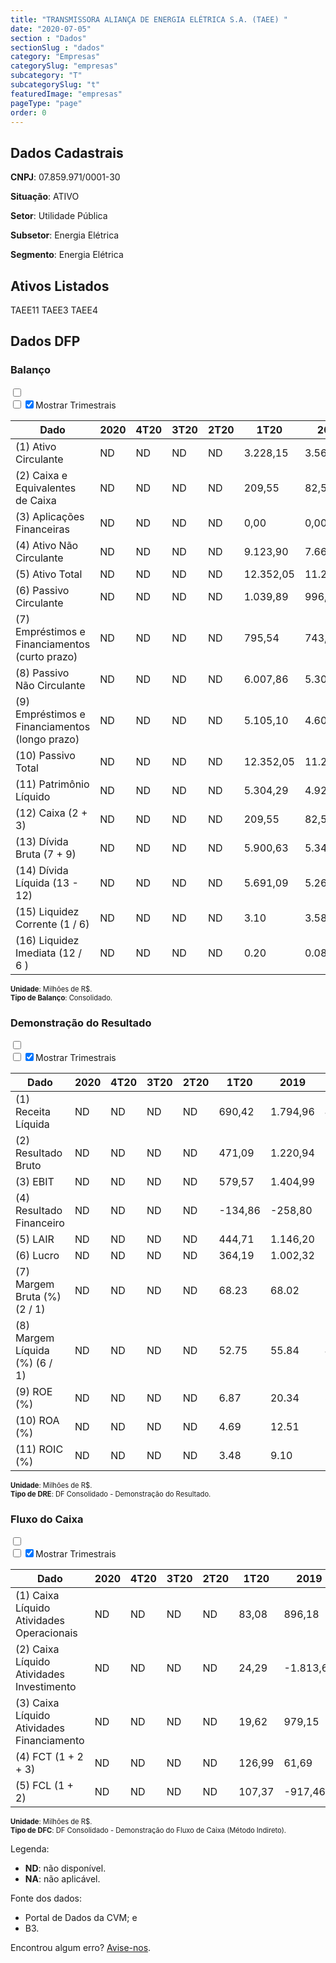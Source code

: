 ```yaml
---  
title: "TRANSMISSORA ALIANÇA DE ENERGIA ELÉTRICA S.A. (TAEE) "  
date: "2020-07-05"  
section : "Dados"  
sectionSlug : "dados"  
category: "Empresas"  
categorySlug: "empresas"  
subcategory: "T"  
subcategorySlug: "t"  
featuredImage: "empresas"  
pageType: "page"  
order: 0  
---
```



## Dados Cadastrais


**CNPJ**: 07.859.971/0001-30

**Situação**: ATIVO

**Setor**: Utilidade Pública

**Subsetor**: Energia Elétrica

**Segmento**: Energia Elétrica


## Ativos Listados


TAEE11 TAEE3 TAEE4 


## Dados DFP

### Balanço
  
<input type='checkbox' class='toggleCommand' id='toggleBalanco' name='toggleBalanco'>  
<div class='filter-group-balanco'>  
<div class='check_button_balanco'>  
<label for='toggleBalanco'>  
<input type='checkbox' data-filter-col='trimBalanco'><input type='checkbox' data-filter-col='trimBalanco' checked><span>Mostrar Trimestrais</span>  
</label>  
</div>  
</div>  
<div class='overflow balancoTableWrapper'>  
<table class='balancoTable'>  
<thead>  
<tr>  
<th class='dataHeader fixedLeftColumn'>Dado</th>  
<th>2020</th>  
<th class='trimHeader' data-col='trimBalanco'>4T20</th>  
<th class='trimHeader' data-col='trimBalanco'>3T20</th>  
<th class='trimHeader' data-col='trimBalanco'>2T20</th>  
<th class='trimHeader' data-col='trimBalanco'>1T20</th>  
<th>2019</th>  
<th class='trimHeader' data-col='trimBalanco'>4T19</th>  
<th class='trimHeader' data-col='trimBalanco'>3T19</th>  
<th class='trimHeader' data-col='trimBalanco'>2T19</th>  
<th class='trimHeader' data-col='trimBalanco'>1T19</th>  
<th>2018</th>  
<th class='trimHeader' data-col='trimBalanco'>4T18</th>  
<th class='trimHeader' data-col='trimBalanco'>3T18</th>  
<th class='trimHeader' data-col='trimBalanco'>2T18</th>  
<th class='trimHeader' data-col='trimBalanco'>1T18</th>  
<th>2017</th>  
<th class='trimHeader' data-col='trimBalanco'>4T17</th>  
<th class='trimHeader' data-col='trimBalanco'>3T17</th>  
<th class='trimHeader' data-col='trimBalanco'>2T17</th>  
<th class='trimHeader' data-col='trimBalanco'>1T17</th>  
<th>2016</th>  
<th class='trimHeader' data-col='trimBalanco'>4T16</th>  
<th class='trimHeader' data-col='trimBalanco'>3T16</th>  
<th class='trimHeader' data-col='trimBalanco'>2T16</th>  
<th class='trimHeader' data-col='trimBalanco'>1T16</th>  
<th>2015</th>  
<th class='trimHeader' data-col='trimBalanco'>4T15</th>  
<th class='trimHeader' data-col='trimBalanco'>3T15</th>  
<th class='trimHeader' data-col='trimBalanco'>2T15</th>  
<th class='trimHeader' data-col='trimBalanco'>1T15</th>  
<th>2014</th>  
<th class='trimHeader' data-col='trimBalanco'>4T14</th>  
<th class='trimHeader' data-col='trimBalanco'>3T14</th>  
<th class='trimHeader' data-col='trimBalanco'>2T14</th>  
<th class='trimHeader' data-col='trimBalanco'>1T14</th>  
<th>2013</th>  
<th class='trimHeader' data-col='trimBalanco'>4T13</th>  
<th class='trimHeader' data-col='trimBalanco'>3T13</th>  
<th class='trimHeader' data-col='trimBalanco'>2T13</th>  
<th class='trimHeader' data-col='trimBalanco'>1T13</th>  
<th>2012</th>  
<th class='trimHeader' data-col='trimBalanco'>4T12</th>  
<th class='trimHeader' data-col='trimBalanco'>3T12</th>  
<th class='trimHeader' data-col='trimBalanco'>2T12</th>  
<th class='trimHeader' data-col='trimBalanco'>1T12</th>  
<th>2011</th>  
<th class='trimHeader' data-col='trimBalanco'>4T11</th>  
<th class='trimHeader' data-col='trimBalanco'>3T11</th>  
<th class='trimHeader' data-col='trimBalanco'>2T11</th>  
<th class='trimHeader' data-col='trimBalanco'>1T11</th>  
<th>2010</th>  
<th class='trimHeader' data-col='trimBalanco'>4T10</th>  
<th class='trimHeader' data-col='trimBalanco'>3T10</th>  
<th class='trimHeader' data-col='trimBalanco'>2T10</th>  
<th class='trimHeader' data-col='trimBalanco'>1T10</th>  
<th>2009</th>  
<th class='trimHeader' data-col='trimBalanco'>4T09</th>  
<th class='trimHeader' data-col='trimBalanco'>3T09</th>  
<th class='trimHeader' data-col='trimBalanco'>2T09</th>  
<th class='trimHeader' data-col='trimBalanco'>1T09</th>  
</tr>  
</thead>  
<tbody>  
<tr class='trContaAtivo'>  
<td class='leftAlignCell rowDescription fixedLeftColumn'>(1) Ativo Circulante</td>  
<td>ND</td>  
<td data-col='trimBalanco' class='trimData'>ND</td>  
<td data-col='trimBalanco' class='trimData'>ND</td>  
<td data-col='trimBalanco' class='trimData'>ND</td>  
<td data-col='trimBalanco' class='trimData'>3.228,15</td>  
<td>3.568,43</td>  
<td data-col='trimBalanco' class='trimData'>3.568,43</td>  
<td data-col='trimBalanco' class='trimData'>3.130,85</td>  
<td data-col='trimBalanco' class='trimData'>3.323,77</td>  
<td data-col='trimBalanco' class='trimData'>2.253,15</td>  
<td>1.927,67</td>  
<td data-col='trimBalanco' class='trimData'>1.927,67</td>  
<td data-col='trimBalanco' class='trimData'>2.663,69</td>  
<td data-col='trimBalanco' class='trimData'>1.927,67</td>  
<td data-col='trimBalanco' class='trimData'>2.116,43</td>  
<td>1.946,80</td>  
<td data-col='trimBalanco' class='trimData'>1.946,80</td>  
<td data-col='trimBalanco' class='trimData'>2.487,65</td>  
<td data-col='trimBalanco' class='trimData'>2.275,46</td>  
<td data-col='trimBalanco' class='trimData'>2.348,45</td>  
<td>1.954,88</td>  
<td data-col='trimBalanco' class='trimData'>1.954,88</td>  
<td data-col='trimBalanco' class='trimData'>2.177,93</td>  
<td data-col='trimBalanco' class='trimData'>1.924,51</td>  
<td data-col='trimBalanco' class='trimData'>2.185,89</td>  
<td>2.082,21</td>  
<td data-col='trimBalanco' class='trimData'>2.082,21</td>  
<td data-col='trimBalanco' class='trimData'>2.359,72</td>  
<td data-col='trimBalanco' class='trimData'>2.320,50</td>  
<td data-col='trimBalanco' class='trimData'>2.333,21</td>  
<td>1.786,95</td>  
<td data-col='trimBalanco' class='trimData'>1.786,95</td>  
<td data-col='trimBalanco' class='trimData'>2.344,39</td>  
<td data-col='trimBalanco' class='trimData'>1.786,95</td>  
<td data-col='trimBalanco' class='trimData'>1.786,95</td>  
<td>1.788,03</td>  
<td data-col='trimBalanco' class='trimData'>1.788,03</td>  
<td data-col='trimBalanco' class='trimData'>1.973,89</td>  
<td data-col='trimBalanco' class='trimData'>1.903,44</td>  
<td data-col='trimBalanco' class='trimData'>3.724,74</td>  
<td>3.762,67</td>  
<td data-col='trimBalanco' class='trimData'>3.783,99</td>  
<td data-col='trimBalanco' class='trimData'>4.023,31</td>  
<td data-col='trimBalanco' class='trimData'>2.578,94</td>  
<td data-col='trimBalanco' class='trimData'>1.754,58</td>  
<td>1.556,75</td>  
<td data-col='trimBalanco' class='trimData'>1.565,78</td>  
<td data-col='trimBalanco' class='trimData'>1.556,75</td>  
<td data-col='trimBalanco' class='trimData'>1.556,75</td>  
<td data-col='trimBalanco' class='trimData'>1.556,75</td>  
<td>1.081,67</td>  
<td data-col='trimBalanco' class='trimData'>1.081,67</td>  
<td data-col='trimBalanco' class='trimData'>1.081,67</td>  
<td data-col='trimBalanco' class='trimData'>1.081,40</td>  
<td data-col='trimBalanco' class='trimData'>1.081,40</td>  
<td>766,12</td>  
<td data-col='trimBalanco' class='trimData'>766,12</td>  
<td data-col='trimBalanco' class='trimData'>ND</td>  
<td data-col='trimBalanco' class='trimData'>ND</td>  
<td data-col='trimBalanco' class='trimData'>ND</td>  
</tr>  
<tr class='trContaAtivo'>  
<td class='leftAlignCell rowDescription fixedLeftColumn'>(2) Caixa e Equivalentes de Caixa</td>  
<td>ND</td>  
<td data-col='trimBalanco' class='trimData'>ND</td>  
<td data-col='trimBalanco' class='trimData'>ND</td>  
<td data-col='trimBalanco' class='trimData'>ND</td>  
<td data-col='trimBalanco' class='trimData'>209,55</td>  
<td>82,56</td>  
<td data-col='trimBalanco' class='trimData'>82,56</td>  
<td data-col='trimBalanco' class='trimData'>18,98</td>  
<td data-col='trimBalanco' class='trimData'>26,53</td>  
<td data-col='trimBalanco' class='trimData'>20,88</td>  
<td>20,87</td>  
<td data-col='trimBalanco' class='trimData'>20,87</td>  
<td data-col='trimBalanco' class='trimData'>233,78</td>  
<td data-col='trimBalanco' class='trimData'>20,87</td>  
<td data-col='trimBalanco' class='trimData'>93,13</td>  
<td>56,68</td>  
<td data-col='trimBalanco' class='trimData'>56,68</td>  
<td data-col='trimBalanco' class='trimData'>41,88</td>  
<td data-col='trimBalanco' class='trimData'>84,52</td>  
<td data-col='trimBalanco' class='trimData'>217,22</td>  
<td>101,50</td>  
<td data-col='trimBalanco' class='trimData'>101,50</td>  
<td data-col='trimBalanco' class='trimData'>227,87</td>  
<td data-col='trimBalanco' class='trimData'>208,77</td>  
<td data-col='trimBalanco' class='trimData'>432,16</td>  
<td>132,44</td>  
<td data-col='trimBalanco' class='trimData'>132,44</td>  
<td data-col='trimBalanco' class='trimData'>327,93</td>  
<td data-col='trimBalanco' class='trimData'>18,64</td>  
<td data-col='trimBalanco' class='trimData'>117,18</td>  
<td>101,85</td>  
<td data-col='trimBalanco' class='trimData'>101,85</td>  
<td data-col='trimBalanco' class='trimData'>289,31</td>  
<td data-col='trimBalanco' class='trimData'>101,85</td>  
<td data-col='trimBalanco' class='trimData'>101,85</td>  
<td>121,14</td>  
<td data-col='trimBalanco' class='trimData'>121,14</td>  
<td data-col='trimBalanco' class='trimData'>152,06</td>  
<td data-col='trimBalanco' class='trimData'>131,38</td>  
<td data-col='trimBalanco' class='trimData'>490,46</td>  
<td>538,70</td>  
<td data-col='trimBalanco' class='trimData'>543,27</td>  
<td data-col='trimBalanco' class='trimData'>813,23</td>  
<td data-col='trimBalanco' class='trimData'>1.529,69</td>  
<td data-col='trimBalanco' class='trimData'>691,09</td>  
<td>495,41</td>  
<td data-col='trimBalanco' class='trimData'>501,76</td>  
<td data-col='trimBalanco' class='trimData'>495,41</td>  
<td data-col='trimBalanco' class='trimData'>495,41</td>  
<td data-col='trimBalanco' class='trimData'>495,41</td>  
<td>414,58</td>  
<td data-col='trimBalanco' class='trimData'>414,58</td>  
<td data-col='trimBalanco' class='trimData'>414,58</td>  
<td data-col='trimBalanco' class='trimData'>414,58</td>  
<td data-col='trimBalanco' class='trimData'>414,58</td>  
<td>119,30</td>  
<td data-col='trimBalanco' class='trimData'>119,30</td>  
<td data-col='trimBalanco' class='trimData'>ND</td>  
<td data-col='trimBalanco' class='trimData'>ND</td>  
<td data-col='trimBalanco' class='trimData'>ND</td>  
</tr>  
<tr class='trContaAtivo'>  
<td class='leftAlignCell rowDescription fixedLeftColumn'>(3) Aplicações Financeiras</td>  
<td>ND</td>  
<td data-col='trimBalanco' class='trimData'>ND</td>  
<td data-col='trimBalanco' class='trimData'>ND</td>  
<td data-col='trimBalanco' class='trimData'>ND</td>  
<td data-col='trimBalanco' class='trimData'>0,00</td>  
<td>0,00</td>  
<td data-col='trimBalanco' class='trimData'>0,00</td>  
<td data-col='trimBalanco' class='trimData'>0,00</td>  
<td data-col='trimBalanco' class='trimData'>0,00</td>  
<td data-col='trimBalanco' class='trimData'>0,00</td>  
<td>0,00</td>  
<td data-col='trimBalanco' class='trimData'>0,00</td>  
<td data-col='trimBalanco' class='trimData'>0,00</td>  
<td data-col='trimBalanco' class='trimData'>0,00</td>  
<td data-col='trimBalanco' class='trimData'>0,00</td>  
<td>0,00</td>  
<td data-col='trimBalanco' class='trimData'>0,00</td>  
<td data-col='trimBalanco' class='trimData'>0,00</td>  
<td data-col='trimBalanco' class='trimData'>0,00</td>  
<td data-col='trimBalanco' class='trimData'>0,00</td>  
<td>0,00</td>  
<td data-col='trimBalanco' class='trimData'>0,00</td>  
<td data-col='trimBalanco' class='trimData'>0,00</td>  
<td data-col='trimBalanco' class='trimData'>0,00</td>  
<td data-col='trimBalanco' class='trimData'>0,00</td>  
<td>0,00</td>  
<td data-col='trimBalanco' class='trimData'>0,00</td>  
<td data-col='trimBalanco' class='trimData'>0,00</td>  
<td data-col='trimBalanco' class='trimData'>0,00</td>  
<td data-col='trimBalanco' class='trimData'>0,00</td>  
<td>0,00</td>  
<td data-col='trimBalanco' class='trimData'>0,00</td>  
<td data-col='trimBalanco' class='trimData'>0,00</td>  
<td data-col='trimBalanco' class='trimData'>0,00</td>  
<td data-col='trimBalanco' class='trimData'>0,00</td>  
<td>0,00</td>  
<td data-col='trimBalanco' class='trimData'>0,00</td>  
<td data-col='trimBalanco' class='trimData'>0,00</td>  
<td data-col='trimBalanco' class='trimData'>0,00</td>  
<td data-col='trimBalanco' class='trimData'>1.948,09</td>  
<td>0,00</td>  
<td data-col='trimBalanco' class='trimData'>1.938,77</td>  
<td data-col='trimBalanco' class='trimData'>1.887,63</td>  
<td data-col='trimBalanco' class='trimData'>0,00</td>  
<td data-col='trimBalanco' class='trimData'>0,00</td>  
<td>0,00</td>  
<td data-col='trimBalanco' class='trimData'>0,00</td>  
<td data-col='trimBalanco' class='trimData'>0,00</td>  
<td data-col='trimBalanco' class='trimData'>0,00</td>  
<td data-col='trimBalanco' class='trimData'>0,00</td>  
<td>0,00</td>  
<td data-col='trimBalanco' class='trimData'>0,00</td>  
<td data-col='trimBalanco' class='trimData'>0,00</td>  
<td data-col='trimBalanco' class='trimData'>0,00</td>  
<td data-col='trimBalanco' class='trimData'>0,00</td>  
<td>0,00</td>  
<td data-col='trimBalanco' class='trimData'>0,00</td>  
<td data-col='trimBalanco' class='trimData'>ND</td>  
<td data-col='trimBalanco' class='trimData'>ND</td>  
<td data-col='trimBalanco' class='trimData'>ND</td>  
</tr>  
<tr class='trContaAtivo'>  
<td class='leftAlignCell rowDescription fixedLeftColumn'>(4) Ativo Não Circulante</td>  
<td>ND</td>  
<td data-col='trimBalanco' class='trimData'>ND</td>  
<td data-col='trimBalanco' class='trimData'>ND</td>  
<td data-col='trimBalanco' class='trimData'>ND</td>  
<td data-col='trimBalanco' class='trimData'>9.123,90</td>  
<td>7.661,55</td>  
<td data-col='trimBalanco' class='trimData'>7.661,55</td>  
<td data-col='trimBalanco' class='trimData'>7.555,76</td>  
<td data-col='trimBalanco' class='trimData'>7.133,89</td>  
<td data-col='trimBalanco' class='trimData'>6.829,92</td>  
<td>6.688,62</td>  
<td data-col='trimBalanco' class='trimData'>6.688,62</td>  
<td data-col='trimBalanco' class='trimData'>6.243,26</td>  
<td data-col='trimBalanco' class='trimData'>6.688,62</td>  
<td data-col='trimBalanco' class='trimData'>6.140,01</td>  
<td>6.108,02</td>  
<td data-col='trimBalanco' class='trimData'>6.108,02</td>  
<td data-col='trimBalanco' class='trimData'>5.961,64</td>  
<td data-col='trimBalanco' class='trimData'>6.129,37</td>  
<td data-col='trimBalanco' class='trimData'>6.325,42</td>  
<td>6.455,74</td>  
<td data-col='trimBalanco' class='trimData'>6.455,74</td>  
<td data-col='trimBalanco' class='trimData'>6.601,45</td>  
<td data-col='trimBalanco' class='trimData'>6.710,86</td>  
<td data-col='trimBalanco' class='trimData'>6.757,58</td>  
<td>6.780,25</td>  
<td data-col='trimBalanco' class='trimData'>6.780,25</td>  
<td data-col='trimBalanco' class='trimData'>6.681,37</td>  
<td data-col='trimBalanco' class='trimData'>6.820,12</td>  
<td data-col='trimBalanco' class='trimData'>6.850,74</td>  
<td>6.871,84</td>  
<td data-col='trimBalanco' class='trimData'>6.871,84</td>  
<td data-col='trimBalanco' class='trimData'>6.989,83</td>  
<td data-col='trimBalanco' class='trimData'>6.871,84</td>  
<td data-col='trimBalanco' class='trimData'>6.871,84</td>  
<td>7.366,05</td>  
<td data-col='trimBalanco' class='trimData'>7.366,05</td>  
<td data-col='trimBalanco' class='trimData'>7.547,48</td>  
<td data-col='trimBalanco' class='trimData'>7.258,23</td>  
<td data-col='trimBalanco' class='trimData'>5.663,73</td>  
<td>5.822,23</td>  
<td data-col='trimBalanco' class='trimData'>5.852,37</td>  
<td data-col='trimBalanco' class='trimData'>5.900,21</td>  
<td data-col='trimBalanco' class='trimData'>4.524,21</td>  
<td data-col='trimBalanco' class='trimData'>4.852,96</td>  
<td>4.635,62</td>  
<td data-col='trimBalanco' class='trimData'>4.924,80</td>  
<td data-col='trimBalanco' class='trimData'>4.635,62</td>  
<td data-col='trimBalanco' class='trimData'>4.635,62</td>  
<td data-col='trimBalanco' class='trimData'>4.927,47</td>  
<td>3.494,43</td>  
<td data-col='trimBalanco' class='trimData'>3.494,43</td>  
<td data-col='trimBalanco' class='trimData'>3.494,43</td>  
<td data-col='trimBalanco' class='trimData'>3.494,43</td>  
<td data-col='trimBalanco' class='trimData'>3.494,43</td>  
<td>3.314,04</td>  
<td data-col='trimBalanco' class='trimData'>3.314,04</td>  
<td data-col='trimBalanco' class='trimData'>ND</td>  
<td data-col='trimBalanco' class='trimData'>ND</td>  
<td data-col='trimBalanco' class='trimData'>ND</td>  
</tr>  
<tr class='trContaAtivo'>  
<td class='leftAlignCell rowDescription fixedLeftColumn'>(5) Ativo Total</td>  
<td>ND</td>  
<td data-col='trimBalanco' class='trimData'>ND</td>  
<td data-col='trimBalanco' class='trimData'>ND</td>  
<td data-col='trimBalanco' class='trimData'>ND</td>  
<td data-col='trimBalanco' class='trimData'>12.352,05</td>  
<td>11.229,98</td>  
<td data-col='trimBalanco' class='trimData'>11.229,98</td>  
<td data-col='trimBalanco' class='trimData'>10.686,61</td>  
<td data-col='trimBalanco' class='trimData'>10.457,66</td>  
<td data-col='trimBalanco' class='trimData'>9.083,07</td>  
<td>8.616,29</td>  
<td data-col='trimBalanco' class='trimData'>8.616,29</td>  
<td data-col='trimBalanco' class='trimData'>8.906,95</td>  
<td data-col='trimBalanco' class='trimData'>8.616,29</td>  
<td data-col='trimBalanco' class='trimData'>8.256,45</td>  
<td>8.054,82</td>  
<td data-col='trimBalanco' class='trimData'>8.054,82</td>  
<td data-col='trimBalanco' class='trimData'>8.449,29</td>  
<td data-col='trimBalanco' class='trimData'>8.404,83</td>  
<td data-col='trimBalanco' class='trimData'>8.673,88</td>  
<td>8.410,62</td>  
<td data-col='trimBalanco' class='trimData'>8.410,62</td>  
<td data-col='trimBalanco' class='trimData'>8.779,39</td>  
<td data-col='trimBalanco' class='trimData'>8.635,38</td>  
<td data-col='trimBalanco' class='trimData'>8.943,48</td>  
<td>8.862,46</td>  
<td data-col='trimBalanco' class='trimData'>8.862,46</td>  
<td data-col='trimBalanco' class='trimData'>9.041,09</td>  
<td data-col='trimBalanco' class='trimData'>9.140,62</td>  
<td data-col='trimBalanco' class='trimData'>9.183,95</td>  
<td>8.658,79</td>  
<td data-col='trimBalanco' class='trimData'>8.658,79</td>  
<td data-col='trimBalanco' class='trimData'>9.334,22</td>  
<td data-col='trimBalanco' class='trimData'>8.658,79</td>  
<td data-col='trimBalanco' class='trimData'>8.658,79</td>  
<td>9.154,08</td>  
<td data-col='trimBalanco' class='trimData'>9.154,08</td>  
<td data-col='trimBalanco' class='trimData'>9.521,38</td>  
<td data-col='trimBalanco' class='trimData'>9.161,67</td>  
<td data-col='trimBalanco' class='trimData'>9.388,47</td>  
<td>9.584,91</td>  
<td data-col='trimBalanco' class='trimData'>9.636,36</td>  
<td data-col='trimBalanco' class='trimData'>9.923,51</td>  
<td data-col='trimBalanco' class='trimData'>7.103,15</td>  
<td data-col='trimBalanco' class='trimData'>6.607,54</td>  
<td>6.192,37</td>  
<td data-col='trimBalanco' class='trimData'>6.490,58</td>  
<td data-col='trimBalanco' class='trimData'>6.192,37</td>  
<td data-col='trimBalanco' class='trimData'>6.192,37</td>  
<td data-col='trimBalanco' class='trimData'>6.484,22</td>  
<td>4.576,11</td>  
<td data-col='trimBalanco' class='trimData'>4.576,11</td>  
<td data-col='trimBalanco' class='trimData'>4.576,11</td>  
<td data-col='trimBalanco' class='trimData'>4.575,83</td>  
<td data-col='trimBalanco' class='trimData'>4.575,83</td>  
<td>4.080,16</td>  
<td data-col='trimBalanco' class='trimData'>4.080,16</td>  
<td data-col='trimBalanco' class='trimData'>ND</td>  
<td data-col='trimBalanco' class='trimData'>ND</td>  
<td data-col='trimBalanco' class='trimData'>ND</td>  
</tr>  
<tr class='trContaPassivo'>  
<td class='leftAlignCell rowDescription fixedLeftColumn'>(6) Passivo Circulante</td>  
<td>ND</td>  
<td data-col='trimBalanco' class='trimData'>ND</td>  
<td data-col='trimBalanco' class='trimData'>ND</td>  
<td data-col='trimBalanco' class='trimData'>ND</td>  
<td data-col='trimBalanco' class='trimData'>1.039,89</td>  
<td>996,50</td>  
<td data-col='trimBalanco' class='trimData'>996,50</td>  
<td data-col='trimBalanco' class='trimData'>1.056,56</td>  
<td data-col='trimBalanco' class='trimData'>759,86</td>  
<td data-col='trimBalanco' class='trimData'>684,75</td>  
<td>646,80</td>  
<td data-col='trimBalanco' class='trimData'>646,80</td>  
<td data-col='trimBalanco' class='trimData'>700,36</td>  
<td data-col='trimBalanco' class='trimData'>646,80</td>  
<td data-col='trimBalanco' class='trimData'>622,28</td>  
<td>644,78</td>  
<td data-col='trimBalanco' class='trimData'>644,78</td>  
<td data-col='trimBalanco' class='trimData'>1.279,11</td>  
<td data-col='trimBalanco' class='trimData'>1.200,18</td>  
<td data-col='trimBalanco' class='trimData'>1.126,61</td>  
<td>1.074,37</td>  
<td data-col='trimBalanco' class='trimData'>1.074,37</td>  
<td data-col='trimBalanco' class='trimData'>552,91</td>  
<td data-col='trimBalanco' class='trimData'>458,25</td>  
<td data-col='trimBalanco' class='trimData'>503,67</td>  
<td>1.008,42</td>  
<td data-col='trimBalanco' class='trimData'>1.008,42</td>  
<td data-col='trimBalanco' class='trimData'>1.184,85</td>  
<td data-col='trimBalanco' class='trimData'>1.225,30</td>  
<td data-col='trimBalanco' class='trimData'>847,93</td>  
<td>751,77</td>  
<td data-col='trimBalanco' class='trimData'>751,77</td>  
<td data-col='trimBalanco' class='trimData'>965,22</td>  
<td data-col='trimBalanco' class='trimData'>751,77</td>  
<td data-col='trimBalanco' class='trimData'>751,77</td>  
<td>1.097,57</td>  
<td data-col='trimBalanco' class='trimData'>1.097,57</td>  
<td data-col='trimBalanco' class='trimData'>976,55</td>  
<td data-col='trimBalanco' class='trimData'>907,90</td>  
<td data-col='trimBalanco' class='trimData'>627,06</td>  
<td>642,96</td>  
<td data-col='trimBalanco' class='trimData'>652,92</td>  
<td data-col='trimBalanco' class='trimData'>2.946,99</td>  
<td data-col='trimBalanco' class='trimData'>2.627,70</td>  
<td data-col='trimBalanco' class='trimData'>1.703,95</td>  
<td>1.647,89</td>  
<td data-col='trimBalanco' class='trimData'>1.657,92</td>  
<td data-col='trimBalanco' class='trimData'>1.647,89</td>  
<td data-col='trimBalanco' class='trimData'>1.647,89</td>  
<td data-col='trimBalanco' class='trimData'>1.647,89</td>  
<td>308,50</td>  
<td data-col='trimBalanco' class='trimData'>308,50</td>  
<td data-col='trimBalanco' class='trimData'>308,50</td>  
<td data-col='trimBalanco' class='trimData'>308,22</td>  
<td data-col='trimBalanco' class='trimData'>308,22</td>  
<td>734,63</td>  
<td data-col='trimBalanco' class='trimData'>734,63</td>  
<td data-col='trimBalanco' class='trimData'>ND</td>  
<td data-col='trimBalanco' class='trimData'>ND</td>  
<td data-col='trimBalanco' class='trimData'>ND</td>  
</tr>  
<tr class='trContaPassivo'>  
<td class='leftAlignCell rowDescription fixedLeftColumn'>(7) Empréstimos e Financiamentos (curto prazo)</td>  
<td>ND</td>  
<td data-col='trimBalanco' class='trimData'>ND</td>  
<td data-col='trimBalanco' class='trimData'>ND</td>  
<td data-col='trimBalanco' class='trimData'>ND</td>  
<td data-col='trimBalanco' class='trimData'>795,54</td>  
<td>743,00</td>  
<td data-col='trimBalanco' class='trimData'>743,00</td>  
<td data-col='trimBalanco' class='trimData'>810,82</td>  
<td data-col='trimBalanco' class='trimData'>547,92</td>  
<td data-col='trimBalanco' class='trimData'>498,81</td>  
<td>428,28</td>  
<td data-col='trimBalanco' class='trimData'>428,28</td>  
<td data-col='trimBalanco' class='trimData'>494,06</td>  
<td data-col='trimBalanco' class='trimData'>428,28</td>  
<td data-col='trimBalanco' class='trimData'>429,38</td>  
<td>401,78</td>  
<td data-col='trimBalanco' class='trimData'>401,78</td>  
<td data-col='trimBalanco' class='trimData'>1.050,60</td>  
<td data-col='trimBalanco' class='trimData'>1.000,81</td>  
<td data-col='trimBalanco' class='trimData'>963,64</td>  
<td>909,37</td>  
<td data-col='trimBalanco' class='trimData'>909,37</td>  
<td data-col='trimBalanco' class='trimData'>412,79</td>  
<td data-col='trimBalanco' class='trimData'>343,52</td>  
<td data-col='trimBalanco' class='trimData'>308,61</td>  
<td>864,55</td>  
<td data-col='trimBalanco' class='trimData'>864,55</td>  
<td data-col='trimBalanco' class='trimData'>1.038,36</td>  
<td data-col='trimBalanco' class='trimData'>1.087,83</td>  
<td data-col='trimBalanco' class='trimData'>709,85</td>  
<td>605,81</td>  
<td data-col='trimBalanco' class='trimData'>605,81</td>  
<td data-col='trimBalanco' class='trimData'>732,66</td>  
<td data-col='trimBalanco' class='trimData'>605,81</td>  
<td data-col='trimBalanco' class='trimData'>605,81</td>  
<td>942,16</td>  
<td data-col='trimBalanco' class='trimData'>942,16</td>  
<td data-col='trimBalanco' class='trimData'>824,61</td>  
<td data-col='trimBalanco' class='trimData'>796,21</td>  
<td data-col='trimBalanco' class='trimData'>409,66</td>  
<td>421,71</td>  
<td data-col='trimBalanco' class='trimData'>429,55</td>  
<td data-col='trimBalanco' class='trimData'>2.596,98</td>  
<td data-col='trimBalanco' class='trimData'>2.310,70</td>  
<td data-col='trimBalanco' class='trimData'>1.378,33</td>  
<td>1.307,95</td>  
<td data-col='trimBalanco' class='trimData'>1.314,30</td>  
<td data-col='trimBalanco' class='trimData'>1.307,95</td>  
<td data-col='trimBalanco' class='trimData'>1.307,95</td>  
<td data-col='trimBalanco' class='trimData'>1.307,95</td>  
<td>54,02</td>  
<td data-col='trimBalanco' class='trimData'>54,02</td>  
<td data-col='trimBalanco' class='trimData'>54,02</td>  
<td data-col='trimBalanco' class='trimData'>54,02</td>  
<td data-col='trimBalanco' class='trimData'>54,02</td>  
<td>684,70</td>  
<td data-col='trimBalanco' class='trimData'>684,70</td>  
<td data-col='trimBalanco' class='trimData'>ND</td>  
<td data-col='trimBalanco' class='trimData'>ND</td>  
<td data-col='trimBalanco' class='trimData'>ND</td>  
</tr>  
<tr class='trContaPassivo'>  
<td class='leftAlignCell rowDescription fixedLeftColumn'>(8) Passivo Não Circulante</td>  
<td>ND</td>  
<td data-col='trimBalanco' class='trimData'>ND</td>  
<td data-col='trimBalanco' class='trimData'>ND</td>  
<td data-col='trimBalanco' class='trimData'>ND</td>  
<td data-col='trimBalanco' class='trimData'>6.007,86</td>  
<td>5.306,68</td>  
<td data-col='trimBalanco' class='trimData'>5.306,68</td>  
<td data-col='trimBalanco' class='trimData'>4.632,92</td>  
<td data-col='trimBalanco' class='trimData'>4.791,76</td>  
<td data-col='trimBalanco' class='trimData'>3.666,69</td>  
<td>3.397,44</td>  
<td data-col='trimBalanco' class='trimData'>3.397,44</td>  
<td data-col='trimBalanco' class='trimData'>3.692,31</td>  
<td data-col='trimBalanco' class='trimData'>3.397,44</td>  
<td data-col='trimBalanco' class='trimData'>3.069,34</td>  
<td>3.062,49</td>  
<td data-col='trimBalanco' class='trimData'>3.062,49</td>  
<td data-col='trimBalanco' class='trimData'>2.914,63</td>  
<td data-col='trimBalanco' class='trimData'>2.976,54</td>  
<td data-col='trimBalanco' class='trimData'>3.038,31</td>  
<td>3.028,66</td>  
<td data-col='trimBalanco' class='trimData'>3.028,66</td>  
<td data-col='trimBalanco' class='trimData'>3.913,71</td>  
<td data-col='trimBalanco' class='trimData'>3.883,38</td>  
<td data-col='trimBalanco' class='trimData'>3.809,06</td>  
<td>3.476,97</td>  
<td data-col='trimBalanco' class='trimData'>3.476,97</td>  
<td data-col='trimBalanco' class='trimData'>3.594,97</td>  
<td data-col='trimBalanco' class='trimData'>3.502,99</td>  
<td data-col='trimBalanco' class='trimData'>3.909,45</td>  
<td>3.682,39</td>  
<td data-col='trimBalanco' class='trimData'>3.682,39</td>  
<td data-col='trimBalanco' class='trimData'>3.763,00</td>  
<td data-col='trimBalanco' class='trimData'>3.682,39</td>  
<td data-col='trimBalanco' class='trimData'>3.682,39</td>  
<td>3.751,45</td>  
<td data-col='trimBalanco' class='trimData'>3.751,45</td>  
<td data-col='trimBalanco' class='trimData'>3.955,73</td>  
<td data-col='trimBalanco' class='trimData'>4.142,62</td>  
<td data-col='trimBalanco' class='trimData'>4.493,02</td>  
<td>4.844,70</td>  
<td data-col='trimBalanco' class='trimData'>4.886,20</td>  
<td data-col='trimBalanco' class='trimData'>2.739,68</td>  
<td data-col='trimBalanco' class='trimData'>2.267,48</td>  
<td data-col='trimBalanco' class='trimData'>2.555,30</td>  
<td>2.292,01</td>  
<td data-col='trimBalanco' class='trimData'>2.580,19</td>  
<td data-col='trimBalanco' class='trimData'>2.292,01</td>  
<td data-col='trimBalanco' class='trimData'>2.292,01</td>  
<td data-col='trimBalanco' class='trimData'>2.583,86</td>  
<td>1.759,26</td>  
<td data-col='trimBalanco' class='trimData'>1.759,26</td>  
<td data-col='trimBalanco' class='trimData'>1.759,26</td>  
<td data-col='trimBalanco' class='trimData'>1.759,26</td>  
<td data-col='trimBalanco' class='trimData'>1.759,26</td>  
<td>1.138,17</td>  
<td data-col='trimBalanco' class='trimData'>1.138,17</td>  
<td data-col='trimBalanco' class='trimData'>ND</td>  
<td data-col='trimBalanco' class='trimData'>ND</td>  
<td data-col='trimBalanco' class='trimData'>ND</td>  
</tr>  
<tr class='trContaPassivo'>  
<td class='leftAlignCell rowDescription fixedLeftColumn'>(9) Empréstimos e Financiamentos (longo prazo)</td>  
<td>ND</td>  
<td data-col='trimBalanco' class='trimData'>ND</td>  
<td data-col='trimBalanco' class='trimData'>ND</td>  
<td data-col='trimBalanco' class='trimData'>ND</td>  
<td data-col='trimBalanco' class='trimData'>5.105,10</td>  
<td>4.600,20</td>  
<td data-col='trimBalanco' class='trimData'>4.600,20</td>  
<td data-col='trimBalanco' class='trimData'>3.954,28</td>  
<td data-col='trimBalanco' class='trimData'>4.206,00</td>  
<td data-col='trimBalanco' class='trimData'>3.141,59</td>  
<td>2.871,68</td>  
<td data-col='trimBalanco' class='trimData'>2.871,68</td>  
<td data-col='trimBalanco' class='trimData'>3.230,92</td>  
<td data-col='trimBalanco' class='trimData'>2.871,68</td>  
<td data-col='trimBalanco' class='trimData'>2.620,12</td>  
<td>2.603,38</td>  
<td data-col='trimBalanco' class='trimData'>2.603,38</td>  
<td data-col='trimBalanco' class='trimData'>2.403,57</td>  
<td data-col='trimBalanco' class='trimData'>2.411,82</td>  
<td data-col='trimBalanco' class='trimData'>2.388,82</td>  
<td>2.381,09</td>  
<td data-col='trimBalanco' class='trimData'>2.381,09</td>  
<td data-col='trimBalanco' class='trimData'>3.229,36</td>  
<td data-col='trimBalanco' class='trimData'>3.195,16</td>  
<td data-col='trimBalanco' class='trimData'>3.200,66</td>  
<td>2.807,99</td>  
<td data-col='trimBalanco' class='trimData'>2.807,99</td>  
<td data-col='trimBalanco' class='trimData'>2.956,05</td>  
<td data-col='trimBalanco' class='trimData'>2.930,83</td>  
<td data-col='trimBalanco' class='trimData'>3.383,93</td>  
<td>3.239,59</td>  
<td data-col='trimBalanco' class='trimData'>3.239,59</td>  
<td data-col='trimBalanco' class='trimData'>3.393,33</td>  
<td data-col='trimBalanco' class='trimData'>3.239,59</td>  
<td data-col='trimBalanco' class='trimData'>3.239,59</td>  
<td>3.425,20</td>  
<td data-col='trimBalanco' class='trimData'>3.425,20</td>  
<td data-col='trimBalanco' class='trimData'>3.589,61</td>  
<td data-col='trimBalanco' class='trimData'>3.791,19</td>  
<td data-col='trimBalanco' class='trimData'>4.123,29</td>  
<td>4.316,32</td>  
<td data-col='trimBalanco' class='trimData'>4.341,47</td>  
<td data-col='trimBalanco' class='trimData'>2.204,50</td>  
<td data-col='trimBalanco' class='trimData'>1.993,49</td>  
<td data-col='trimBalanco' class='trimData'>1.989,89</td>  
<td>2.015,40</td>  
<td data-col='trimBalanco' class='trimData'>2.015,40</td>  
<td data-col='trimBalanco' class='trimData'>2.015,40</td>  
<td data-col='trimBalanco' class='trimData'>2.015,40</td>  
<td data-col='trimBalanco' class='trimData'>2.015,40</td>  
<td>1.487,28</td>  
<td data-col='trimBalanco' class='trimData'>1.487,28</td>  
<td data-col='trimBalanco' class='trimData'>1.487,28</td>  
<td data-col='trimBalanco' class='trimData'>1.487,28</td>  
<td data-col='trimBalanco' class='trimData'>1.487,28</td>  
<td>881,15</td>  
<td data-col='trimBalanco' class='trimData'>881,15</td>  
<td data-col='trimBalanco' class='trimData'>ND</td>  
<td data-col='trimBalanco' class='trimData'>ND</td>  
<td data-col='trimBalanco' class='trimData'>ND</td>  
</tr>  
<tr class='trContaPassivo'>  
<td class='leftAlignCell rowDescription fixedLeftColumn'>(10) Passivo Total</td>  
<td>ND</td>  
<td data-col='trimBalanco' class='trimData'>ND</td>  
<td data-col='trimBalanco' class='trimData'>ND</td>  
<td data-col='trimBalanco' class='trimData'>ND</td>  
<td data-col='trimBalanco' class='trimData'>12.352,05</td>  
<td>11.229,98</td>  
<td data-col='trimBalanco' class='trimData'>11.229,98</td>  
<td data-col='trimBalanco' class='trimData'>10.686,61</td>  
<td data-col='trimBalanco' class='trimData'>10.457,66</td>  
<td data-col='trimBalanco' class='trimData'>9.083,07</td>  
<td>8.616,29</td>  
<td data-col='trimBalanco' class='trimData'>8.616,29</td>  
<td data-col='trimBalanco' class='trimData'>8.906,95</td>  
<td data-col='trimBalanco' class='trimData'>8.616,29</td>  
<td data-col='trimBalanco' class='trimData'>8.256,45</td>  
<td>8.054,82</td>  
<td data-col='trimBalanco' class='trimData'>8.054,82</td>  
<td data-col='trimBalanco' class='trimData'>8.449,29</td>  
<td data-col='trimBalanco' class='trimData'>8.404,83</td>  
<td data-col='trimBalanco' class='trimData'>8.673,88</td>  
<td>8.410,62</td>  
<td data-col='trimBalanco' class='trimData'>8.410,62</td>  
<td data-col='trimBalanco' class='trimData'>8.779,39</td>  
<td data-col='trimBalanco' class='trimData'>8.635,38</td>  
<td data-col='trimBalanco' class='trimData'>8.943,48</td>  
<td>8.862,46</td>  
<td data-col='trimBalanco' class='trimData'>8.862,46</td>  
<td data-col='trimBalanco' class='trimData'>9.041,09</td>  
<td data-col='trimBalanco' class='trimData'>9.140,62</td>  
<td data-col='trimBalanco' class='trimData'>9.183,95</td>  
<td>8.658,79</td>  
<td data-col='trimBalanco' class='trimData'>8.658,79</td>  
<td data-col='trimBalanco' class='trimData'>9.334,22</td>  
<td data-col='trimBalanco' class='trimData'>8.658,79</td>  
<td data-col='trimBalanco' class='trimData'>8.658,79</td>  
<td>9.154,08</td>  
<td data-col='trimBalanco' class='trimData'>9.154,08</td>  
<td data-col='trimBalanco' class='trimData'>9.521,38</td>  
<td data-col='trimBalanco' class='trimData'>9.161,67</td>  
<td data-col='trimBalanco' class='trimData'>9.388,47</td>  
<td>9.584,91</td>  
<td data-col='trimBalanco' class='trimData'>9.636,36</td>  
<td data-col='trimBalanco' class='trimData'>9.923,51</td>  
<td data-col='trimBalanco' class='trimData'>7.103,15</td>  
<td data-col='trimBalanco' class='trimData'>6.607,54</td>  
<td>6.192,37</td>  
<td data-col='trimBalanco' class='trimData'>6.490,58</td>  
<td data-col='trimBalanco' class='trimData'>6.192,37</td>  
<td data-col='trimBalanco' class='trimData'>6.192,37</td>  
<td data-col='trimBalanco' class='trimData'>6.484,22</td>  
<td>4.576,11</td>  
<td data-col='trimBalanco' class='trimData'>4.576,11</td>  
<td data-col='trimBalanco' class='trimData'>4.576,11</td>  
<td data-col='trimBalanco' class='trimData'>4.575,83</td>  
<td data-col='trimBalanco' class='trimData'>4.575,83</td>  
<td>4.080,16</td>  
<td data-col='trimBalanco' class='trimData'>4.080,16</td>  
<td data-col='trimBalanco' class='trimData'>ND</td>  
<td data-col='trimBalanco' class='trimData'>ND</td>  
<td data-col='trimBalanco' class='trimData'>ND</td>  
</tr>  
<tr class='trContaPassivo'>  
<td class='leftAlignCell rowDescription fixedLeftColumn'>(11) Patrimônio Líquido</td>  
<td>ND</td>  
<td data-col='trimBalanco' class='trimData'>ND</td>  
<td data-col='trimBalanco' class='trimData'>ND</td>  
<td data-col='trimBalanco' class='trimData'>ND</td>  
<td data-col='trimBalanco' class='trimData'>5.304,29</td>  
<td>4.926,80</td>  
<td data-col='trimBalanco' class='trimData'>4.926,80</td>  
<td data-col='trimBalanco' class='trimData'>4.997,13</td>  
<td data-col='trimBalanco' class='trimData'>4.906,05</td>  
<td data-col='trimBalanco' class='trimData'>4.731,63</td>  
<td>4.572,05</td>  
<td data-col='trimBalanco' class='trimData'>4.572,05</td>  
<td data-col='trimBalanco' class='trimData'>4.514,28</td>  
<td data-col='trimBalanco' class='trimData'>4.572,05</td>  
<td data-col='trimBalanco' class='trimData'>4.564,83</td>  
<td>4.347,55</td>  
<td data-col='trimBalanco' class='trimData'>4.347,55</td>  
<td data-col='trimBalanco' class='trimData'>4.255,55</td>  
<td data-col='trimBalanco' class='trimData'>4.228,11</td>  
<td data-col='trimBalanco' class='trimData'>4.508,95</td>  
<td>4.307,59</td>  
<td data-col='trimBalanco' class='trimData'>4.307,59</td>  
<td data-col='trimBalanco' class='trimData'>4.312,76</td>  
<td data-col='trimBalanco' class='trimData'>4.293,74</td>  
<td data-col='trimBalanco' class='trimData'>4.630,75</td>  
<td>4.377,06</td>  
<td data-col='trimBalanco' class='trimData'>4.377,06</td>  
<td data-col='trimBalanco' class='trimData'>4.261,28</td>  
<td data-col='trimBalanco' class='trimData'>4.412,33</td>  
<td data-col='trimBalanco' class='trimData'>4.426,56</td>  
<td>4.224,63</td>  
<td data-col='trimBalanco' class='trimData'>4.224,63</td>  
<td data-col='trimBalanco' class='trimData'>4.605,99</td>  
<td data-col='trimBalanco' class='trimData'>4.224,63</td>  
<td data-col='trimBalanco' class='trimData'>4.224,63</td>  
<td>4.305,06</td>  
<td data-col='trimBalanco' class='trimData'>4.305,06</td>  
<td data-col='trimBalanco' class='trimData'>4.589,10</td>  
<td data-col='trimBalanco' class='trimData'>4.111,15</td>  
<td data-col='trimBalanco' class='trimData'>4.268,39</td>  
<td>4.097,24</td>  
<td data-col='trimBalanco' class='trimData'>4.097,24</td>  
<td data-col='trimBalanco' class='trimData'>4.236,85</td>  
<td data-col='trimBalanco' class='trimData'>2.207,97</td>  
<td data-col='trimBalanco' class='trimData'>2.348,29</td>  
<td>2.252,47</td>  
<td data-col='trimBalanco' class='trimData'>2.252,47</td>  
<td data-col='trimBalanco' class='trimData'>2.252,47</td>  
<td data-col='trimBalanco' class='trimData'>2.252,47</td>  
<td data-col='trimBalanco' class='trimData'>2.252,47</td>  
<td>2.508,35</td>  
<td data-col='trimBalanco' class='trimData'>2.508,35</td>  
<td data-col='trimBalanco' class='trimData'>2.508,35</td>  
<td data-col='trimBalanco' class='trimData'>2.508,35</td>  
<td data-col='trimBalanco' class='trimData'>2.508,35</td>  
<td>2.207,37</td>  
<td data-col='trimBalanco' class='trimData'>2.207,37</td>  
<td data-col='trimBalanco' class='trimData'>ND</td>  
<td data-col='trimBalanco' class='trimData'>ND</td>  
<td data-col='trimBalanco' class='trimData'>ND</td>  
</tr>  
<tr>  
<td class='leftAlignCell rowDescription fixedLeftColumn'>(12) Caixa (2 + 3)</td>  
<td>ND</td>  
<td data-col='trimBalanco' class='trimData'>ND</td>  
<td data-col='trimBalanco' class='trimData'>ND</td>  
<td data-col='trimBalanco' class='trimData'>ND</td>  
<td class='positiveNumber trimData' data-col='trimBalanco'>209,55</td>  
<td class='positiveNumber'>82,56</td>  
<td class='positiveNumber trimData' data-col='trimBalanco'>82,56</td>  
<td class='positiveNumber trimData' data-col='trimBalanco'>18,98</td>  
<td class='positiveNumber trimData' data-col='trimBalanco'>26,53</td>  
<td class='positiveNumber trimData' data-col='trimBalanco'>20,88</td>  
<td class='positiveNumber'>20,87</td>  
<td class='positiveNumber trimData' data-col='trimBalanco'>20,87</td>  
<td class='positiveNumber trimData' data-col='trimBalanco'>233,78</td>  
<td class='positiveNumber trimData' data-col='trimBalanco'>20,87</td>  
<td class='positiveNumber trimData' data-col='trimBalanco'>93,13</td>  
<td class='positiveNumber'>56,68</td>  
<td class='positiveNumber trimData' data-col='trimBalanco'>56,68</td>  
<td class='positiveNumber trimData' data-col='trimBalanco'>41,88</td>  
<td class='positiveNumber trimData' data-col='trimBalanco'>84,52</td>  
<td class='positiveNumber trimData' data-col='trimBalanco'>217,22</td>  
<td class='positiveNumber'>101,50</td>  
<td class='positiveNumber trimData' data-col='trimBalanco'>101,50</td>  
<td class='positiveNumber trimData' data-col='trimBalanco'>227,87</td>  
<td class='positiveNumber trimData' data-col='trimBalanco'>208,77</td>  
<td class='positiveNumber trimData' data-col='trimBalanco'>432,16</td>  
<td class='positiveNumber'>132,44</td>  
<td class='positiveNumber trimData' data-col='trimBalanco'>132,44</td>  
<td class='positiveNumber trimData' data-col='trimBalanco'>327,93</td>  
<td class='positiveNumber trimData' data-col='trimBalanco'>18,64</td>  
<td class='positiveNumber trimData' data-col='trimBalanco'>117,18</td>  
<td class='positiveNumber'>101,85</td>  
<td class='positiveNumber trimData' data-col='trimBalanco'>101,85</td>  
<td class='positiveNumber trimData' data-col='trimBalanco'>289,31</td>  
<td class='positiveNumber trimData' data-col='trimBalanco'>101,85</td>  
<td class='positiveNumber trimData' data-col='trimBalanco'>101,85</td>  
<td class='positiveNumber'>121,14</td>  
<td class='positiveNumber trimData' data-col='trimBalanco'>121,14</td>  
<td class='positiveNumber trimData' data-col='trimBalanco'>152,06</td>  
<td class='positiveNumber trimData' data-col='trimBalanco'>131,38</td>  
<td class='positiveNumber trimData' data-col='trimBalanco'>490,46</td>  
<td class='positiveNumber'>538,70</td>  
<td class='positiveNumber trimData' data-col='trimBalanco'>543,27</td>  
<td class='positiveNumber trimData' data-col='trimBalanco'>813,23</td>  
<td class='positiveNumber trimData' data-col='trimBalanco'>1.529,69</td>  
<td class='positiveNumber trimData' data-col='trimBalanco'>691,09</td>  
<td class='positiveNumber'>495,41</td>  
<td class='positiveNumber trimData' data-col='trimBalanco'>501,76</td>  
<td class='positiveNumber trimData' data-col='trimBalanco'>495,41</td>  
<td class='positiveNumber trimData' data-col='trimBalanco'>495,41</td>  
<td class='positiveNumber trimData' data-col='trimBalanco'>495,41</td>  
<td class='positiveNumber'>414,58</td>  
<td class='positiveNumber trimData' data-col='trimBalanco'>414,58</td>  
<td class='positiveNumber trimData' data-col='trimBalanco'>414,58</td>  
<td class='positiveNumber trimData' data-col='trimBalanco'>414,58</td>  
<td class='positiveNumber trimData' data-col='trimBalanco'>414,58</td>  
<td class='positiveNumber'>119,30</td>  
<td class='positiveNumber trimData' data-col='trimBalanco'>119,30</td>  
<td data-col='trimBalanco' class='trimData'>ND</td>  
<td data-col='trimBalanco' class='trimData'>ND</td>  
<td data-col='trimBalanco' class='trimData'>ND</td>  
</tr>  
<tr class='trDividaBruta'>  
<td class='leftAlignCell rowDescription fixedLeftColumn'>(13) Dívida Bruta (7 + 9)</td>  
<td>ND</td>  
<td data-col='trimBalanco' class='trimData'>ND</td>  
<td data-col='trimBalanco' class='trimData'>ND</td>  
<td data-col='trimBalanco' class='trimData'>ND</td>  
<td class='negativeNumber trimData' data-col='trimBalanco'>5.900,63</td>  
<td class='negativeNumber'>5.343,20</td>  
<td class='negativeNumber trimData' data-col='trimBalanco'>5.343,20</td>  
<td class='negativeNumber trimData' data-col='trimBalanco'>4.765,10</td>  
<td class='negativeNumber trimData' data-col='trimBalanco'>4.753,92</td>  
<td class='negativeNumber trimData' data-col='trimBalanco'>3.640,39</td>  
<td class='negativeNumber'>3.299,95</td>  
<td class='negativeNumber trimData' data-col='trimBalanco'>3.299,95</td>  
<td class='negativeNumber trimData' data-col='trimBalanco'>3.724,98</td>  
<td class='negativeNumber trimData' data-col='trimBalanco'>3.299,95</td>  
<td class='negativeNumber trimData' data-col='trimBalanco'>3.049,50</td>  
<td class='negativeNumber'>3.005,16</td>  
<td class='negativeNumber trimData' data-col='trimBalanco'>3.005,16</td>  
<td class='negativeNumber trimData' data-col='trimBalanco'>3.454,17</td>  
<td class='negativeNumber trimData' data-col='trimBalanco'>3.412,63</td>  
<td class='negativeNumber trimData' data-col='trimBalanco'>3.352,46</td>  
<td class='negativeNumber'>3.290,46</td>  
<td class='negativeNumber trimData' data-col='trimBalanco'>3.290,46</td>  
<td class='negativeNumber trimData' data-col='trimBalanco'>3.642,15</td>  
<td class='negativeNumber trimData' data-col='trimBalanco'>3.538,68</td>  
<td class='negativeNumber trimData' data-col='trimBalanco'>3.509,27</td>  
<td class='negativeNumber'>3.672,55</td>  
<td class='negativeNumber trimData' data-col='trimBalanco'>3.672,55</td>  
<td class='negativeNumber trimData' data-col='trimBalanco'>3.994,40</td>  
<td class='negativeNumber trimData' data-col='trimBalanco'>4.018,66</td>  
<td class='negativeNumber trimData' data-col='trimBalanco'>4.093,78</td>  
<td class='negativeNumber'>3.845,39</td>  
<td class='negativeNumber trimData' data-col='trimBalanco'>3.845,39</td>  
<td class='negativeNumber trimData' data-col='trimBalanco'>4.125,99</td>  
<td class='negativeNumber trimData' data-col='trimBalanco'>3.845,39</td>  
<td class='negativeNumber trimData' data-col='trimBalanco'>3.845,39</td>  
<td class='negativeNumber'>4.367,36</td>  
<td class='negativeNumber trimData' data-col='trimBalanco'>4.367,36</td>  
<td class='negativeNumber trimData' data-col='trimBalanco'>4.414,22</td>  
<td class='negativeNumber trimData' data-col='trimBalanco'>4.587,40</td>  
<td class='negativeNumber trimData' data-col='trimBalanco'>4.532,96</td>  
<td class='negativeNumber'>4.738,03</td>  
<td class='negativeNumber trimData' data-col='trimBalanco'>4.771,02</td>  
<td class='negativeNumber trimData' data-col='trimBalanco'>4.801,48</td>  
<td class='negativeNumber trimData' data-col='trimBalanco'>4.304,19</td>  
<td class='negativeNumber trimData' data-col='trimBalanco'>3.368,22</td>  
<td class='negativeNumber'>3.323,35</td>  
<td class='negativeNumber trimData' data-col='trimBalanco'>3.329,71</td>  
<td class='negativeNumber trimData' data-col='trimBalanco'>3.323,35</td>  
<td class='negativeNumber trimData' data-col='trimBalanco'>3.323,35</td>  
<td class='negativeNumber trimData' data-col='trimBalanco'>3.323,35</td>  
<td class='negativeNumber'>1.541,30</td>  
<td class='negativeNumber trimData' data-col='trimBalanco'>1.541,30</td>  
<td class='negativeNumber trimData' data-col='trimBalanco'>1.541,30</td>  
<td class='negativeNumber trimData' data-col='trimBalanco'>1.541,30</td>  
<td class='negativeNumber trimData' data-col='trimBalanco'>1.541,30</td>  
<td class='negativeNumber'>1.565,85</td>  
<td class='negativeNumber trimData' data-col='trimBalanco'>1.565,85</td>  
<td data-col='trimBalanco' class='trimData'>ND</td>  
<td data-col='trimBalanco' class='trimData'>ND</td>  
<td data-col='trimBalanco' class='trimData'>ND</td>  
</tr>  
<tr>  
<td class='leftAlignCell rowDescription fixedLeftColumn'>(14) Dívida Líquida  (13 - 12)</td>  
<td>ND</td>  
<td data-col='trimBalanco' class='trimData'>ND</td>  
<td data-col='trimBalanco' class='trimData'>ND</td>  
<td data-col='trimBalanco' class='trimData'>ND</td>  
<td class='negativeNumber trimData' data-col='trimBalanco'>5.691,09</td>  
<td class='negativeNumber'>5.260,64</td>  
<td class='negativeNumber trimData' data-col='trimBalanco'>5.260,64</td>  
<td class='negativeNumber trimData' data-col='trimBalanco'>4.746,12</td>  
<td class='negativeNumber trimData' data-col='trimBalanco'>4.727,39</td>  
<td class='negativeNumber trimData' data-col='trimBalanco'>3.619,51</td>  
<td class='negativeNumber'>3.279,09</td>  
<td class='negativeNumber trimData' data-col='trimBalanco'>3.279,09</td>  
<td class='negativeNumber trimData' data-col='trimBalanco'>3.491,20</td>  
<td class='negativeNumber trimData' data-col='trimBalanco'>3.279,09</td>  
<td class='negativeNumber trimData' data-col='trimBalanco'>2.956,37</td>  
<td class='negativeNumber'>2.948,48</td>  
<td class='negativeNumber trimData' data-col='trimBalanco'>2.948,48</td>  
<td class='negativeNumber trimData' data-col='trimBalanco'>3.412,29</td>  
<td class='negativeNumber trimData' data-col='trimBalanco'>3.328,11</td>  
<td class='negativeNumber trimData' data-col='trimBalanco'>3.135,24</td>  
<td class='negativeNumber'>3.188,95</td>  
<td class='negativeNumber trimData' data-col='trimBalanco'>3.188,95</td>  
<td class='negativeNumber trimData' data-col='trimBalanco'>3.414,28</td>  
<td class='negativeNumber trimData' data-col='trimBalanco'>3.329,90</td>  
<td class='negativeNumber trimData' data-col='trimBalanco'>3.077,11</td>  
<td class='negativeNumber'>3.540,10</td>  
<td class='negativeNumber trimData' data-col='trimBalanco'>3.540,10</td>  
<td class='negativeNumber trimData' data-col='trimBalanco'>3.666,47</td>  
<td class='negativeNumber trimData' data-col='trimBalanco'>4.000,01</td>  
<td class='negativeNumber trimData' data-col='trimBalanco'>3.976,60</td>  
<td class='negativeNumber'>3.743,54</td>  
<td class='negativeNumber trimData' data-col='trimBalanco'>3.743,54</td>  
<td class='negativeNumber trimData' data-col='trimBalanco'>3.836,68</td>  
<td class='negativeNumber trimData' data-col='trimBalanco'>3.743,54</td>  
<td class='negativeNumber trimData' data-col='trimBalanco'>3.743,54</td>  
<td class='negativeNumber'>4.246,22</td>  
<td class='negativeNumber trimData' data-col='trimBalanco'>4.246,22</td>  
<td class='negativeNumber trimData' data-col='trimBalanco'>4.262,16</td>  
<td class='negativeNumber trimData' data-col='trimBalanco'>4.456,02</td>  
<td class='negativeNumber trimData' data-col='trimBalanco'>4.042,49</td>  
<td class='negativeNumber'>4.199,34</td>  
<td class='negativeNumber trimData' data-col='trimBalanco'>4.227,76</td>  
<td class='negativeNumber trimData' data-col='trimBalanco'>3.988,25</td>  
<td class='negativeNumber trimData' data-col='trimBalanco'>2.774,50</td>  
<td class='negativeNumber trimData' data-col='trimBalanco'>2.677,13</td>  
<td class='negativeNumber'>2.827,95</td>  
<td class='negativeNumber trimData' data-col='trimBalanco'>2.827,95</td>  
<td class='negativeNumber trimData' data-col='trimBalanco'>2.827,95</td>  
<td class='negativeNumber trimData' data-col='trimBalanco'>2.827,95</td>  
<td class='negativeNumber trimData' data-col='trimBalanco'>2.827,95</td>  
<td class='negativeNumber'>1.126,72</td>  
<td class='negativeNumber trimData' data-col='trimBalanco'>1.126,72</td>  
<td class='negativeNumber trimData' data-col='trimBalanco'>1.126,72</td>  
<td class='negativeNumber trimData' data-col='trimBalanco'>1.126,72</td>  
<td class='negativeNumber trimData' data-col='trimBalanco'>1.126,72</td>  
<td class='negativeNumber'>1.446,55</td>  
<td class='negativeNumber trimData' data-col='trimBalanco'>1.446,55</td>  
<td data-col='trimBalanco' class='trimData'>ND</td>  
<td data-col='trimBalanco' class='trimData'>ND</td>  
<td data-col='trimBalanco' class='trimData'>ND</td>  
</tr>  
<tr>  
<td class='leftAlignCell rowDescription fixedLeftColumn'>(15) Liquidez Corrente (1 / 6)</td>  
<td>ND</td>  
<td data-col='trimBalanco' class='trimData'>ND</td>  
<td data-col='trimBalanco' class='trimData'>ND</td>  
<td data-col='trimBalanco' class='trimData'>ND</td>  
<td data-col='trimBalanco' class='trimData'>3.10</td>  
<td>3.58</td>  
<td data-col='trimBalanco' class='trimData'>3.58</td>  
<td data-col='trimBalanco' class='trimData'>2.96</td>  
<td data-col='trimBalanco' class='trimData'>4.37</td>  
<td data-col='trimBalanco' class='trimData'>3.29</td>  
<td>2.98</td>  
<td data-col='trimBalanco' class='trimData'>2.98</td>  
<td data-col='trimBalanco' class='trimData'>3.80</td>  
<td data-col='trimBalanco' class='trimData'>2.98</td>  
<td data-col='trimBalanco' class='trimData'>3.40</td>  
<td>3.02</td>  
<td data-col='trimBalanco' class='trimData'>3.02</td>  
<td data-col='trimBalanco' class='trimData'>1.94</td>  
<td data-col='trimBalanco' class='trimData'>1.90</td>  
<td data-col='trimBalanco' class='trimData'>2.08</td>  
<td>1.82</td>  
<td data-col='trimBalanco' class='trimData'>1.82</td>  
<td data-col='trimBalanco' class='trimData'>3.94</td>  
<td data-col='trimBalanco' class='trimData'>4.20</td>  
<td data-col='trimBalanco' class='trimData'>4.34</td>  
<td>2.06</td>  
<td data-col='trimBalanco' class='trimData'>2.06</td>  
<td data-col='trimBalanco' class='trimData'>1.99</td>  
<td data-col='trimBalanco' class='trimData'>1.89</td>  
<td data-col='trimBalanco' class='trimData'>2.75</td>  
<td>2.38</td>  
<td data-col='trimBalanco' class='trimData'>2.38</td>  
<td data-col='trimBalanco' class='trimData'>2.43</td>  
<td data-col='trimBalanco' class='trimData'>2.38</td>  
<td data-col='trimBalanco' class='trimData'>2.38</td>  
<td>1.63</td>  
<td data-col='trimBalanco' class='trimData'>1.63</td>  
<td data-col='trimBalanco' class='trimData'>2.02</td>  
<td data-col='trimBalanco' class='trimData'>2.10</td>  
<td data-col='trimBalanco' class='trimData'>5.94</td>  
<td>5.85</td>  
<td data-col='trimBalanco' class='trimData'>5.80</td>  
<td data-col='trimBalanco' class='trimData'>1.37</td>  
<td data-col='trimBalanco' class='trimData'>0.98</td>  
<td data-col='trimBalanco' class='trimData'>1.03</td>  
<td>0.94</td>  
<td data-col='trimBalanco' class='trimData'>0.94</td>  
<td data-col='trimBalanco' class='trimData'>0.94</td>  
<td data-col='trimBalanco' class='trimData'>0.94</td>  
<td data-col='trimBalanco' class='trimData'>0.94</td>  
<td>3.51</td>  
<td data-col='trimBalanco' class='trimData'>3.51</td>  
<td data-col='trimBalanco' class='trimData'>3.51</td>  
<td data-col='trimBalanco' class='trimData'>3.51</td>  
<td data-col='trimBalanco' class='trimData'>3.51</td>  
<td>1.04</td>  
<td data-col='trimBalanco' class='trimData'>1.04</td>  
<td data-col='trimBalanco' class='trimData'>ND</td>  
<td data-col='trimBalanco' class='trimData'>ND</td>  
<td data-col='trimBalanco' class='trimData'>ND</td>  
</tr>  
<tr>  
<td class='leftAlignCell rowDescription fixedLeftColumn'>(16) Liquidez Imediata  (12 / 6 )</td>  
<td>ND</td>  
<td data-col='trimBalanco' class='trimData'>ND</td>  
<td data-col='trimBalanco' class='trimData'>ND</td>  
<td data-col='trimBalanco' class='trimData'>ND</td>  
<td data-col='trimBalanco' class='trimData'>0.20</td>  
<td>0.08</td>  
<td data-col='trimBalanco' class='trimData'>0.08</td>  
<td data-col='trimBalanco' class='trimData'>0.02</td>  
<td data-col='trimBalanco' class='trimData'>0.03</td>  
<td data-col='trimBalanco' class='trimData'>0.03</td>  
<td>0.03</td>  
<td data-col='trimBalanco' class='trimData'>0.03</td>  
<td data-col='trimBalanco' class='trimData'>0.33</td>  
<td data-col='trimBalanco' class='trimData'>0.03</td>  
<td data-col='trimBalanco' class='trimData'>0.15</td>  
<td>0.09</td>  
<td data-col='trimBalanco' class='trimData'>0.09</td>  
<td data-col='trimBalanco' class='trimData'>0.03</td>  
<td data-col='trimBalanco' class='trimData'>0.07</td>  
<td data-col='trimBalanco' class='trimData'>0.19</td>  
<td>0.09</td>  
<td data-col='trimBalanco' class='trimData'>0.09</td>  
<td data-col='trimBalanco' class='trimData'>0.41</td>  
<td data-col='trimBalanco' class='trimData'>0.46</td>  
<td data-col='trimBalanco' class='trimData'>0.86</td>  
<td>0.13</td>  
<td data-col='trimBalanco' class='trimData'>0.13</td>  
<td data-col='trimBalanco' class='trimData'>0.28</td>  
<td data-col='trimBalanco' class='trimData'>0.02</td>  
<td data-col='trimBalanco' class='trimData'>0.14</td>  
<td>0.14</td>  
<td data-col='trimBalanco' class='trimData'>0.14</td>  
<td data-col='trimBalanco' class='trimData'>0.30</td>  
<td data-col='trimBalanco' class='trimData'>0.14</td>  
<td data-col='trimBalanco' class='trimData'>0.14</td>  
<td>0.11</td>  
<td data-col='trimBalanco' class='trimData'>0.11</td>  
<td data-col='trimBalanco' class='trimData'>0.16</td>  
<td data-col='trimBalanco' class='trimData'>0.14</td>  
<td data-col='trimBalanco' class='trimData'>0.78</td>  
<td>0.84</td>  
<td data-col='trimBalanco' class='trimData'>0.83</td>  
<td data-col='trimBalanco' class='trimData'>0.28</td>  
<td data-col='trimBalanco' class='trimData'>0.58</td>  
<td data-col='trimBalanco' class='trimData'>0.41</td>  
<td>0.30</td>  
<td data-col='trimBalanco' class='trimData'>0.30</td>  
<td data-col='trimBalanco' class='trimData'>0.30</td>  
<td data-col='trimBalanco' class='trimData'>0.30</td>  
<td data-col='trimBalanco' class='trimData'>0.30</td>  
<td>1.34</td>  
<td data-col='trimBalanco' class='trimData'>1.34</td>  
<td data-col='trimBalanco' class='trimData'>1.34</td>  
<td data-col='trimBalanco' class='trimData'>1.35</td>  
<td data-col='trimBalanco' class='trimData'>1.35</td>  
<td>0.16</td>  
<td data-col='trimBalanco' class='trimData'>0.16</td>  
<td data-col='trimBalanco' class='trimData'>ND</td>  
<td data-col='trimBalanco' class='trimData'>ND</td>  
<td data-col='trimBalanco' class='trimData'>ND</td>  
</tr>  
</tbody>  
</table>  
</div>  
<p style='font-size:0.7rem; margin:0px;'><strong>Unidade</strong>: Milhões de R$.</p>  
<p style='font-size:0.7rem; margin:0px;'><strong>Tipo de Balanço</strong>: Consolidado.</p>


### Demonstração do Resultado
  
<input type='checkbox' class='toggleCommand' id='toggleDRE' name='toggleDRE'>  
<div class='filter-group-dre'>  
<div class='check_button_dre'>  
<label for='toggleDRE'>  
<input type='checkbox' data-filter-col='trimDRE'><input type='checkbox' data-filter-col='trimDRE' checked><span>Mostrar Trimestrais</span>  
</label>  
</div>  
</div>  
<div class='overflow balancoTableWrapper'>  
<table class='balancoTable'>  
<thead>  
<tr>  
<th class='dataHeader fixedLeftColumn'>Dado</th>  
<th>2020</th>  
<th class='trimHeader' data-col='trimDRE'>4T20</th>  
<th class='trimHeader' data-col='trimDRE'>3T20</th>  
<th class='trimHeader' data-col='trimDRE'>2T20</th>  
<th class='trimHeader' data-col='trimDRE'>1T20</th>  
<th>2019</th>  
<th class='trimHeader' data-col='trimDRE'>4T19</th>  
<th class='trimHeader' data-col='trimDRE'>3T19</th>  
<th class='trimHeader' data-col='trimDRE'>2T19</th>  
<th class='trimHeader' data-col='trimDRE'>1T19</th>  
<th>2018</th>  
<th class='trimHeader' data-col='trimDRE'>4T18</th>  
<th class='trimHeader' data-col='trimDRE'>3T18</th>  
<th class='trimHeader' data-col='trimDRE'>2T18</th>  
<th class='trimHeader' data-col='trimDRE'>1T18</th>  
<th>2017</th>  
<th class='trimHeader' data-col='trimDRE'>4T17</th>  
<th class='trimHeader' data-col='trimDRE'>3T17</th>  
<th class='trimHeader' data-col='trimDRE'>2T17</th>  
<th class='trimHeader' data-col='trimDRE'>1T17</th>  
<th>2016</th>  
<th class='trimHeader' data-col='trimDRE'>4T16</th>  
<th class='trimHeader' data-col='trimDRE'>3T16</th>  
<th class='trimHeader' data-col='trimDRE'>2T16</th>  
<th class='trimHeader' data-col='trimDRE'>1T16</th>  
<th>2015</th>  
<th class='trimHeader' data-col='trimDRE'>4T15</th>  
<th class='trimHeader' data-col='trimDRE'>3T15</th>  
<th class='trimHeader' data-col='trimDRE'>2T15</th>  
<th class='trimHeader' data-col='trimDRE'>1T15</th>  
<th>2014</th>  
<th class='trimHeader' data-col='trimDRE'>4T14</th>  
<th class='trimHeader' data-col='trimDRE'>3T14</th>  
<th class='trimHeader' data-col='trimDRE'>2T14</th>  
<th class='trimHeader' data-col='trimDRE'>1T14</th>  
<th>2013</th>  
<th class='trimHeader' data-col='trimDRE'>4T13</th>  
<th class='trimHeader' data-col='trimDRE'>3T13</th>  
<th class='trimHeader' data-col='trimDRE'>2T13</th>  
<th class='trimHeader' data-col='trimDRE'>1T13</th>  
<th>2012</th>  
<th class='trimHeader' data-col='trimDRE'>4T12</th>  
<th class='trimHeader' data-col='trimDRE'>3T12</th>  
<th class='trimHeader' data-col='trimDRE'>2T12</th>  
<th class='trimHeader' data-col='trimDRE'>1T12</th>  
<th>2011</th>  
<th class='trimHeader' data-col='trimDRE'>4T11</th>  
<th class='trimHeader' data-col='trimDRE'>3T11</th>  
<th class='trimHeader' data-col='trimDRE'>2T11</th>  
<th class='trimHeader' data-col='trimDRE'>1T11</th>  
<th>2010</th>  
<th class='trimHeader' data-col='trimDRE'>4T10</th>  
<th class='trimHeader' data-col='trimDRE'>3T10</th>  
<th class='trimHeader' data-col='trimDRE'>2T10</th>  
<th class='trimHeader' data-col='trimDRE'>1T10</th>  
<th>2009</th>  
<th class='trimHeader' data-col='trimDRE'>4T09</th>  
<th class='trimHeader' data-col='trimDRE'>3T09</th>  
<th class='trimHeader' data-col='trimDRE'>2T09</th>  
<th class='trimHeader' data-col='trimDRE'>1T09</th>  
</tr>  
</thead>  
<tbody>  
<tr class='trDRE'>  
<td class='leftAlignCell rowDescription fixedLeftColumn'>(1) Receita Líquida</td>  
<td>ND</td>  
<td data-col='trimDRE' class='trimData'>ND</td>  
<td data-col='trimDRE' class='trimData'>ND</td>  
<td data-col='trimDRE' class='trimData'>ND</td>  
<td data-col='trimDRE' class='trimData' >690,42</td>  
<td>1.794,96</td>  
<td data-col='trimDRE' class='trimData' >427,46</td>  
<td data-col='trimDRE' class='trimData' >597,75</td>  
<td data-col='trimDRE' class='trimData' >427,49</td>  
<td data-col='trimDRE' class='trimData' >342,25</td>  
<td>1.635,24</td>  
<td data-col='trimDRE' class='trimData' >564,12</td>  
<td data-col='trimDRE' class='trimData' >362,89</td>  
<td data-col='trimDRE' class='trimData' >391,52</td>  
<td data-col='trimDRE' class='trimData' >316,70</td>  
<td>1.077,06</td>  
<td data-col='trimDRE' class='trimData' >360,57</td>  
<td data-col='trimDRE' class='trimData' >214,90</td>  
<td data-col='trimDRE' class='trimData' >169,27</td>  
<td data-col='trimDRE' class='trimData' >332,32</td>  
<td>1.391,07</td>  
<td data-col='trimDRE' class='trimData' >298,13</td>  
<td data-col='trimDRE' class='trimData' >364,61</td>  
<td data-col='trimDRE' class='trimData' >323,36</td>  
<td data-col='trimDRE' class='trimData' >404,97</td>  
<td>1.542,46</td>  
<td data-col='trimDRE' class='trimData' >459,51</td>  
<td data-col='trimDRE' class='trimData' >348,24</td>  
<td data-col='trimDRE' class='trimData' >392,19</td>  
<td data-col='trimDRE' class='trimData' >342,53</td>  
<td>1.495,80</td>  
<td data-col='trimDRE' class='trimData' >346,44</td>  
<td data-col='trimDRE' class='trimData' >622,10</td>  
<td data-col='trimDRE' class='trimData' >259,73</td>  
<td data-col='trimDRE' class='trimData' >267,54</td>  
<td>1.447,85</td>  
<td data-col='trimDRE' class='trimData' >309,18</td>  
<td data-col='trimDRE' class='trimData' >612,04</td>  
<td data-col='trimDRE' class='trimData' >263,36</td>  
<td data-col='trimDRE' class='trimData' >263,27</td>  
<td>1.126,87</td>  
<td data-col='trimDRE' class='trimData' >151,81</td>  
<td data-col='trimDRE' class='trimData' >539,61</td>  
<td data-col='trimDRE' class='trimData' >201,06</td>  
<td data-col='trimDRE' class='trimData' >234,38</td>  
<td>953,22</td>  
<td data-col='trimDRE' class='trimData' >198,87</td>  
<td data-col='trimDRE' class='trimData' >465,26</td>  
<td data-col='trimDRE' class='trimData' >142,98</td>  
<td data-col='trimDRE' class='trimData' >157,95</td>  
<td>798,59</td>  
<td data-col='trimDRE' class='trimData' >170,04</td>  
<td data-col='trimDRE' class='trimData' >298,30</td>  
<td data-col='trimDRE' class='trimData' >164,97</td>  
<td data-col='trimDRE' class='trimData' >165,29</td>  
<td>870,79</td>  
<td data-col='trimDRE' class='trimData' >870,79</td>  
<td data-col='trimDRE' class='trimData'>ND</td>  
<td data-col='trimDRE' class='trimData'>ND</td>  
<td data-col='trimDRE' class='trimData'>ND</td>  
</tr>  
<tr class='trDRE'>  
<td class='leftAlignCell rowDescription fixedLeftColumn'>(2) Resultado Bruto</td>  
<td>ND</td>  
<td data-col='trimDRE' class='trimData'>ND</td>  
<td data-col='trimDRE' class='trimData'>ND</td>  
<td data-col='trimDRE' class='trimData'>ND</td>  
<td data-col='trimDRE' class='trimData positiveNumberGreen' >471,09</td>  
<td class='positiveNumberGreen'>1.220,94</td>  
<td data-col='trimDRE' class='trimData positiveNumberGreen' >216,01</td>  
<td data-col='trimDRE' class='trimData positiveNumberGreen' >404,65</td>  
<td data-col='trimDRE' class='trimData positiveNumberGreen' >339,21</td>  
<td data-col='trimDRE' class='trimData positiveNumberGreen' >261,07</td>  
<td class='positiveNumberGreen'>1.272,88</td>  
<td data-col='trimDRE' class='trimData positiveNumberGreen' >365,42</td>  
<td data-col='trimDRE' class='trimData positiveNumberGreen' >292,36</td>  
<td data-col='trimDRE' class='trimData positiveNumberGreen' >333,45</td>  
<td data-col='trimDRE' class='trimData positiveNumberGreen' >281,65</td>  
<td class='positiveNumberGreen'>879,28</td>  
<td data-col='trimDRE' class='trimData positiveNumberGreen' >273,70</td>  
<td data-col='trimDRE' class='trimData positiveNumberGreen' >167,66</td>  
<td data-col='trimDRE' class='trimData positiveNumberGreen' >143,58</td>  
<td data-col='trimDRE' class='trimData positiveNumberGreen' >294,34</td>  
<td class='positiveNumberGreen'>1.241,88</td>  
<td data-col='trimDRE' class='trimData positiveNumberGreen' >234,69</td>  
<td data-col='trimDRE' class='trimData positiveNumberGreen' >314,78</td>  
<td data-col='trimDRE' class='trimData positiveNumberGreen' >302,00</td>  
<td data-col='trimDRE' class='trimData positiveNumberGreen' >390,40</td>  
<td class='positiveNumberGreen'>1.423,98</td>  
<td data-col='trimDRE' class='trimData positiveNumberGreen' >425,75</td>  
<td data-col='trimDRE' class='trimData positiveNumberGreen' >310,99</td>  
<td data-col='trimDRE' class='trimData positiveNumberGreen' >366,59</td>  
<td data-col='trimDRE' class='trimData positiveNumberGreen' >320,65</td>  
<td class='positiveNumberGreen'>1.324,92</td>  
<td data-col='trimDRE' class='trimData positiveNumberGreen' >288,09</td>  
<td data-col='trimDRE' class='trimData positiveNumberGreen' >579,39</td>  
<td data-col='trimDRE' class='trimData positiveNumberGreen' >227,62</td>  
<td data-col='trimDRE' class='trimData positiveNumberGreen' >229,82</td>  
<td class='positiveNumberGreen'>1.229,27</td>  
<td data-col='trimDRE' class='trimData positiveNumberGreen' >234,16</td>  
<td data-col='trimDRE' class='trimData positiveNumberGreen' >567,03</td>  
<td data-col='trimDRE' class='trimData positiveNumberGreen' >215,82</td>  
<td data-col='trimDRE' class='trimData positiveNumberGreen' >212,25</td>  
<td class='positiveNumberGreen'>1.031,45</td>  
<td data-col='trimDRE' class='trimData positiveNumberGreen' >132,22</td>  
<td data-col='trimDRE' class='trimData positiveNumberGreen' >504,49</td>  
<td data-col='trimDRE' class='trimData positiveNumberGreen' >179,99</td>  
<td data-col='trimDRE' class='trimData positiveNumberGreen' >214,75</td>  
<td class='positiveNumberGreen'>889,13</td>  
<td data-col='trimDRE' class='trimData positiveNumberGreen' >173,42</td>  
<td data-col='trimDRE' class='trimData positiveNumberGreen' >451,51</td>  
<td data-col='trimDRE' class='trimData positiveNumberGreen' >130,22</td>  
<td data-col='trimDRE' class='trimData positiveNumberGreen' >145,82</td>  
<td class='positiveNumberGreen'>728,02</td>  
<td data-col='trimDRE' class='trimData positiveNumberGreen' >147,01</td>  
<td data-col='trimDRE' class='trimData positiveNumberGreen' >282,79</td>  
<td data-col='trimDRE' class='trimData positiveNumberGreen' >150,92</td>  
<td data-col='trimDRE' class='trimData positiveNumberGreen' >147,31</td>  
<td class='positiveNumberGreen'>656,36</td>  
<td data-col='trimDRE' class='trimData positiveNumberGreen' >656,36</td>  
<td data-col='trimDRE' class='trimData'>ND</td>  
<td data-col='trimDRE' class='trimData'>ND</td>  
<td data-col='trimDRE' class='trimData'>ND</td>  
</tr>  
<tr class='trDRE'>  
<td class='leftAlignCell rowDescription fixedLeftColumn'>(3) EBIT</td>  
<td>ND</td>  
<td data-col='trimDRE' class='trimData'>ND</td>  
<td data-col='trimDRE' class='trimData'>ND</td>  
<td data-col='trimDRE' class='trimData'>ND</td>  
<td data-col='trimDRE' class='trimData positiveNumberGreen' >579,57</td>  
<td class='positiveNumberGreen'>1.404,99</td>  
<td data-col='trimDRE' class='trimData positiveNumberGreen' >279,21</td>  
<td data-col='trimDRE' class='trimData positiveNumberGreen' >452,57</td>  
<td data-col='trimDRE' class='trimData positiveNumberGreen' >419,09</td>  
<td data-col='trimDRE' class='trimData positiveNumberGreen' >254,13</td>  
<td class='positiveNumberGreen'>1.429,86</td>  
<td data-col='trimDRE' class='trimData positiveNumberGreen' >401,45</td>  
<td data-col='trimDRE' class='trimData positiveNumberGreen' >334,93</td>  
<td data-col='trimDRE' class='trimData positiveNumberGreen' >379,35</td>  
<td data-col='trimDRE' class='trimData positiveNumberGreen' >314,13</td>  
<td class='positiveNumberGreen'>926,26</td>  
<td data-col='trimDRE' class='trimData positiveNumberGreen' >341,16</td>  
<td data-col='trimDRE' class='trimData positiveNumberGreen' >148,41</td>  
<td data-col='trimDRE' class='trimData positiveNumberGreen' >117,58</td>  
<td data-col='trimDRE' class='trimData positiveNumberGreen' >319,10</td>  
<td class='positiveNumberGreen'>1.371,23</td>  
<td data-col='trimDRE' class='trimData positiveNumberGreen' >258,60</td>  
<td data-col='trimDRE' class='trimData positiveNumberGreen' >351,32</td>  
<td data-col='trimDRE' class='trimData positiveNumberGreen' >319,85</td>  
<td data-col='trimDRE' class='trimData positiveNumberGreen' >441,46</td>  
<td class='positiveNumberGreen'>1.537,55</td>  
<td data-col='trimDRE' class='trimData positiveNumberGreen' >466,62</td>  
<td data-col='trimDRE' class='trimData positiveNumberGreen' >312,59</td>  
<td data-col='trimDRE' class='trimData positiveNumberGreen' >401,53</td>  
<td data-col='trimDRE' class='trimData positiveNumberGreen' >356,81</td>  
<td class='positiveNumberGreen'>1.515,55</td>  
<td data-col='trimDRE' class='trimData positiveNumberGreen' >303,90</td>  
<td data-col='trimDRE' class='trimData positiveNumberGreen' >742,36</td>  
<td data-col='trimDRE' class='trimData positiveNumberGreen' >231,92</td>  
<td data-col='trimDRE' class='trimData positiveNumberGreen' >237,36</td>  
<td class='positiveNumberGreen'>1.321,17</td>  
<td data-col='trimDRE' class='trimData positiveNumberGreen' >233,19</td>  
<td data-col='trimDRE' class='trimData positiveNumberGreen' >694,44</td>  
<td data-col='trimDRE' class='trimData positiveNumberGreen' >197,73</td>  
<td data-col='trimDRE' class='trimData positiveNumberGreen' >195,81</td>  
<td class='positiveNumberGreen'>1.051,09</td>  
<td data-col='trimDRE' class='trimData positiveNumberGreen' >154,32</td>  
<td data-col='trimDRE' class='trimData positiveNumberGreen' >535,76</td>  
<td data-col='trimDRE' class='trimData positiveNumberGreen' >160,73</td>  
<td data-col='trimDRE' class='trimData positiveNumberGreen' >200,29</td>  
<td class='positiveNumberGreen'>848,68</td>  
<td data-col='trimDRE' class='trimData positiveNumberGreen' >158,96</td>  
<td data-col='trimDRE' class='trimData positiveNumberGreen' >440,74</td>  
<td data-col='trimDRE' class='trimData positiveNumberGreen' >122,06</td>  
<td data-col='trimDRE' class='trimData positiveNumberGreen' >138,77</td>  
<td class='positiveNumberGreen'>681,72</td>  
<td data-col='trimDRE' class='trimData positiveNumberGreen' >131,57</td>  
<td data-col='trimDRE' class='trimData positiveNumberGreen' >272,35</td>  
<td data-col='trimDRE' class='trimData positiveNumberGreen' >140,09</td>  
<td data-col='trimDRE' class='trimData positiveNumberGreen' >137,71</td>  
<td class='positiveNumberGreen'>620,75</td>  
<td data-col='trimDRE' class='trimData positiveNumberGreen' >620,75</td>  
<td data-col='trimDRE' class='trimData'>ND</td>  
<td data-col='trimDRE' class='trimData'>ND</td>  
<td data-col='trimDRE' class='trimData'>ND</td>  
</tr>  
<tr class='trDRE'>  
<td class='leftAlignCell rowDescription fixedLeftColumn'>(4) Resultado Financeiro</td>  
<td>ND</td>  
<td data-col='trimDRE' class='trimData'>ND</td>  
<td data-col='trimDRE' class='trimData'>ND</td>  
<td data-col='trimDRE' class='trimData'>ND</td>  
<td data-col='trimDRE' class='trimData negativeNumber' >-134,86</td>  
<td class='negativeNumber'>-258,80</td>  
<td data-col='trimDRE' class='trimData negativeNumber' >-74,22</td>  
<td data-col='trimDRE' class='trimData negativeNumber' >-48,81</td>  
<td data-col='trimDRE' class='trimData negativeNumber' >-71,59</td>  
<td data-col='trimDRE' class='trimData negativeNumber' >-64,18</td>  
<td class='negativeNumber'>-211,19</td>  
<td data-col='trimDRE' class='trimData negativeNumber' >-41,45</td>  
<td data-col='trimDRE' class='trimData negativeNumber' >-63,08</td>  
<td data-col='trimDRE' class='trimData negativeNumber' >-54,71</td>  
<td data-col='trimDRE' class='trimData negativeNumber' >-51,95</td>  
<td class='negativeNumber'>-222,60</td>  
<td data-col='trimDRE' class='trimData negativeNumber' >-51,25</td>  
<td data-col='trimDRE' class='trimData negativeNumber' >-47,38</td>  
<td data-col='trimDRE' class='trimData negativeNumber' >-53,06</td>  
<td data-col='trimDRE' class='trimData negativeNumber' >-70,90</td>  
<td class='negativeNumber'>-400,89</td>  
<td data-col='trimDRE' class='trimData negativeNumber' >-74,27</td>  
<td data-col='trimDRE' class='trimData negativeNumber' >-92,96</td>  
<td data-col='trimDRE' class='trimData negativeNumber' >-99,87</td>  
<td data-col='trimDRE' class='trimData negativeNumber' >-133,79</td>  
<td class='negativeNumber'>-468,18</td>  
<td data-col='trimDRE' class='trimData negativeNumber' >-118,51</td>  
<td data-col='trimDRE' class='trimData negativeNumber' >-96,74</td>  
<td data-col='trimDRE' class='trimData negativeNumber' >-115,55</td>  
<td data-col='trimDRE' class='trimData negativeNumber' >-137,39</td>  
<td class='negativeNumber'>-414,11</td>  
<td data-col='trimDRE' class='trimData negativeNumber' >-103,39</td>  
<td data-col='trimDRE' class='trimData negativeNumber' >-88,76</td>  
<td data-col='trimDRE' class='trimData negativeNumber' >-119,70</td>  
<td data-col='trimDRE' class='trimData negativeNumber' >-102,26</td>  
<td class='negativeNumber'>-369,46</td>  
<td data-col='trimDRE' class='trimData negativeNumber' >-115,44</td>  
<td data-col='trimDRE' class='trimData negativeNumber' >-98,20</td>  
<td data-col='trimDRE' class='trimData negativeNumber' >-91,96</td>  
<td data-col='trimDRE' class='trimData negativeNumber' >-63,86</td>  
<td class='negativeNumber'>-247,27</td>  
<td data-col='trimDRE' class='trimData negativeNumber' >-27,23</td>  
<td data-col='trimDRE' class='trimData negativeNumber' >-59,58</td>  
<td data-col='trimDRE' class='trimData negativeNumber' >-95,72</td>  
<td data-col='trimDRE' class='trimData negativeNumber' >-64,75</td>  
<td class='negativeNumber'>-178,72</td>  
<td data-col='trimDRE' class='trimData negativeNumber' >-65,13</td>  
<td data-col='trimDRE' class='trimData negativeNumber' >-38,90</td>  
<td data-col='trimDRE' class='trimData negativeNumber' >-38,92</td>  
<td data-col='trimDRE' class='trimData negativeNumber' >-35,77</td>  
<td class='negativeNumber'>-124,61</td>  
<td data-col='trimDRE' class='trimData negativeNumber' >-34,35</td>  
<td data-col='trimDRE' class='trimData negativeNumber' >-24,93</td>  
<td data-col='trimDRE' class='trimData negativeNumber' >-31,68</td>  
<td data-col='trimDRE' class='trimData negativeNumber' >-33,66</td>  
<td class='negativeNumber'>-108,13</td>  
<td data-col='trimDRE' class='trimData negativeNumber' >-108,13</td>  
<td data-col='trimDRE' class='trimData'>ND</td>  
<td data-col='trimDRE' class='trimData'>ND</td>  
<td data-col='trimDRE' class='trimData'>ND</td>  
</tr>  
<tr class='trDRE'>  
<td class='leftAlignCell rowDescription fixedLeftColumn'>(5) LAIR</td>  
<td>ND</td>  
<td data-col='trimDRE' class='trimData'>ND</td>  
<td data-col='trimDRE' class='trimData'>ND</td>  
<td data-col='trimDRE' class='trimData'>ND</td>  
<td data-col='trimDRE' class='trimData positiveNumberGreen' >444,71</td>  
<td class='positiveNumberGreen'>1.146,20</td>  
<td data-col='trimDRE' class='trimData positiveNumberGreen' >204,99</td>  
<td data-col='trimDRE' class='trimData positiveNumberGreen' >403,76</td>  
<td data-col='trimDRE' class='trimData positiveNumberGreen' >347,49</td>  
<td data-col='trimDRE' class='trimData positiveNumberGreen' >189,96</td>  
<td class='positiveNumberGreen'>1.218,67</td>  
<td data-col='trimDRE' class='trimData positiveNumberGreen' >360,00</td>  
<td data-col='trimDRE' class='trimData positiveNumberGreen' >271,85</td>  
<td data-col='trimDRE' class='trimData positiveNumberGreen' >324,64</td>  
<td data-col='trimDRE' class='trimData positiveNumberGreen' >262,18</td>  
<td class='positiveNumberGreen'>703,66</td>  
<td data-col='trimDRE' class='trimData positiveNumberGreen' >289,91</td>  
<td data-col='trimDRE' class='trimData positiveNumberGreen' >101,03</td>  
<td data-col='trimDRE' class='trimData positiveNumberGreen' >64,52</td>  
<td data-col='trimDRE' class='trimData positiveNumberGreen' >248,20</td>  
<td class='positiveNumberGreen'>970,34</td>  
<td data-col='trimDRE' class='trimData positiveNumberGreen' >184,32</td>  
<td data-col='trimDRE' class='trimData positiveNumberGreen' >258,36</td>  
<td data-col='trimDRE' class='trimData positiveNumberGreen' >219,98</td>  
<td data-col='trimDRE' class='trimData positiveNumberGreen' >307,67</td>  
<td class='positiveNumberGreen'>1.069,37</td>  
<td data-col='trimDRE' class='trimData positiveNumberGreen' >348,12</td>  
<td data-col='trimDRE' class='trimData positiveNumberGreen' >215,85</td>  
<td data-col='trimDRE' class='trimData positiveNumberGreen' >285,98</td>  
<td data-col='trimDRE' class='trimData positiveNumberGreen' >219,42</td>  
<td class='positiveNumberGreen'>1.101,44</td>  
<td data-col='trimDRE' class='trimData positiveNumberGreen' >200,51</td>  
<td data-col='trimDRE' class='trimData positiveNumberGreen' >653,60</td>  
<td data-col='trimDRE' class='trimData positiveNumberGreen' >112,22</td>  
<td data-col='trimDRE' class='trimData positiveNumberGreen' >135,10</td>  
<td class='positiveNumberGreen'>951,71</td>  
<td data-col='trimDRE' class='trimData positiveNumberGreen' >117,75</td>  
<td data-col='trimDRE' class='trimData positiveNumberGreen' >596,24</td>  
<td data-col='trimDRE' class='trimData positiveNumberGreen' >105,77</td>  
<td data-col='trimDRE' class='trimData positiveNumberGreen' >131,95</td>  
<td class='positiveNumberGreen'>803,82</td>  
<td data-col='trimDRE' class='trimData positiveNumberGreen' >127,09</td>  
<td data-col='trimDRE' class='trimData positiveNumberGreen' >476,18</td>  
<td data-col='trimDRE' class='trimData positiveNumberGreen' >65,01</td>  
<td data-col='trimDRE' class='trimData positiveNumberGreen' >135,54</td>  
<td class='positiveNumberGreen'>669,97</td>  
<td data-col='trimDRE' class='trimData positiveNumberGreen' >93,83</td>  
<td data-col='trimDRE' class='trimData positiveNumberGreen' >401,83</td>  
<td data-col='trimDRE' class='trimData positiveNumberGreen' >83,15</td>  
<td data-col='trimDRE' class='trimData positiveNumberGreen' >103,00</td>  
<td class='positiveNumberGreen'>557,10</td>  
<td data-col='trimDRE' class='trimData positiveNumberGreen' >97,22</td>  
<td data-col='trimDRE' class='trimData positiveNumberGreen' >247,43</td>  
<td data-col='trimDRE' class='trimData positiveNumberGreen' >108,40</td>  
<td data-col='trimDRE' class='trimData positiveNumberGreen' >104,05</td>  
<td class='positiveNumberGreen'>512,62</td>  
<td data-col='trimDRE' class='trimData positiveNumberGreen' >512,62</td>  
<td data-col='trimDRE' class='trimData'>ND</td>  
<td data-col='trimDRE' class='trimData'>ND</td>  
<td data-col='trimDRE' class='trimData'>ND</td>  
</tr>  
<tr class='trDRE'>  
<td class='leftAlignCell rowDescription fixedLeftColumn'>(6) Lucro</td>  
<td>ND</td>  
<td data-col='trimDRE' class='trimData'>ND</td>  
<td data-col='trimDRE' class='trimData'>ND</td>  
<td data-col='trimDRE' class='trimData'>ND</td>  
<td data-col='trimDRE' class='trimData positiveNumberGreen' >364,19</td>  
<td class='positiveNumberGreen'>1.002,32</td>  
<td data-col='trimDRE' class='trimData positiveNumberGreen' >177,47</td>  
<td data-col='trimDRE' class='trimData positiveNumberGreen' >357,84</td>  
<td data-col='trimDRE' class='trimData positiveNumberGreen' >307,42</td>  
<td data-col='trimDRE' class='trimData positiveNumberGreen' >159,58</td>  
<td class='positiveNumberGreen'>1.071,31</td>  
<td data-col='trimDRE' class='trimData positiveNumberGreen' >327,06</td>  
<td data-col='trimDRE' class='trimData positiveNumberGreen' >236,86</td>  
<td data-col='trimDRE' class='trimData positiveNumberGreen' >290,11</td>  
<td data-col='trimDRE' class='trimData positiveNumberGreen' >217,28</td>  
<td class='positiveNumberGreen'>648,28</td>  
<td data-col='trimDRE' class='trimData positiveNumberGreen' >277,56</td>  
<td data-col='trimDRE' class='trimData positiveNumberGreen' >97,33</td>  
<td data-col='trimDRE' class='trimData positiveNumberGreen' >72,03</td>  
<td data-col='trimDRE' class='trimData positiveNumberGreen' >201,37</td>  
<td class='positiveNumberGreen'>862,07</td>  
<td data-col='trimDRE' class='trimData positiveNumberGreen' >183,62</td>  
<td data-col='trimDRE' class='trimData positiveNumberGreen' >217,56</td>  
<td data-col='trimDRE' class='trimData positiveNumberGreen' >207,21</td>  
<td data-col='trimDRE' class='trimData positiveNumberGreen' >253,69</td>  
<td class='positiveNumberGreen'>909,42</td>  
<td data-col='trimDRE' class='trimData positiveNumberGreen' >307,98</td>  
<td data-col='trimDRE' class='trimData positiveNumberGreen' >158,99</td>  
<td data-col='trimDRE' class='trimData positiveNumberGreen' >240,52</td>  
<td data-col='trimDRE' class='trimData positiveNumberGreen' >201,93</td>  
<td class='positiveNumberGreen'>904,85</td>  
<td data-col='trimDRE' class='trimData positiveNumberGreen' >215,64</td>  
<td data-col='trimDRE' class='trimData positiveNumberGreen' >497,62</td>  
<td data-col='trimDRE' class='trimData positiveNumberGreen' >80,08</td>  
<td data-col='trimDRE' class='trimData positiveNumberGreen' >111,51</td>  
<td class='positiveNumberGreen'>892,85</td>  
<td data-col='trimDRE' class='trimData positiveNumberGreen' >141,36</td>  
<td data-col='trimDRE' class='trimData positiveNumberGreen' >477,95</td>  
<td data-col='trimDRE' class='trimData positiveNumberGreen' >102,40</td>  
<td data-col='trimDRE' class='trimData positiveNumberGreen' >171,15</td>  
<td class='positiveNumberGreen'>589,18</td>  
<td data-col='trimDRE' class='trimData positiveNumberGreen' >119,87</td>  
<td data-col='trimDRE' class='trimData positiveNumberGreen' >299,54</td>  
<td data-col='trimDRE' class='trimData positiveNumberGreen' >73,95</td>  
<td data-col='trimDRE' class='trimData positiveNumberGreen' >95,82</td>  
<td class='positiveNumberGreen'>495,40</td>  
<td data-col='trimDRE' class='trimData positiveNumberGreen' >72,90</td>  
<td data-col='trimDRE' class='trimData positiveNumberGreen' >276,92</td>  
<td data-col='trimDRE' class='trimData positiveNumberGreen' >72,75</td>  
<td data-col='trimDRE' class='trimData positiveNumberGreen' >72,83</td>  
<td class='positiveNumberGreen'>428,63</td>  
<td data-col='trimDRE' class='trimData positiveNumberGreen' >115,33</td>  
<td data-col='trimDRE' class='trimData positiveNumberGreen' >171,76</td>  
<td data-col='trimDRE' class='trimData positiveNumberGreen' >72,27</td>  
<td data-col='trimDRE' class='trimData positiveNumberGreen' >69,26</td>  
<td class='positiveNumberGreen'>350,29</td>  
<td data-col='trimDRE' class='trimData positiveNumberGreen' >350,29</td>  
<td data-col='trimDRE' class='trimData'>ND</td>  
<td data-col='trimDRE' class='trimData'>ND</td>  
<td data-col='trimDRE' class='trimData'>ND</td>  
</tr>  
<tr class='trDREMargem'>  
<td class='leftAlignCell rowDescription fixedLeftColumn'>(7) Margem Bruta (%) (2 / 1)</td>  
<td>ND</td>  
<td data-col='trimDRE' class='trimData'>ND</td>  
<td data-col='trimDRE' class='trimData'>ND</td>  
<td data-col='trimDRE' class='trimData'>ND</td>  
<td data-col='trimDRE' class='trimData'>68.23</td>  
<td>68.02</td>  
<td data-col='trimDRE' class='trimData'>50.53</td>  
<td data-col='trimDRE' class='trimData'>67.70</td>  
<td data-col='trimDRE' class='trimData'>79.35</td>  
<td data-col='trimDRE' class='trimData'>76.28</td>  
<td>77.84</td>  
<td data-col='trimDRE' class='trimData'>64.78</td>  
<td data-col='trimDRE' class='trimData'>80.56</td>  
<td data-col='trimDRE' class='trimData'>85.17</td>  
<td data-col='trimDRE' class='trimData'>88.93</td>  
<td>81.64</td>  
<td data-col='trimDRE' class='trimData'>75.91</td>  
<td data-col='trimDRE' class='trimData'>78.02</td>  
<td data-col='trimDRE' class='trimData'>84.82</td>  
<td data-col='trimDRE' class='trimData'>88.57</td>  
<td>89.27</td>  
<td data-col='trimDRE' class='trimData'>78.72</td>  
<td data-col='trimDRE' class='trimData'>86.33</td>  
<td data-col='trimDRE' class='trimData'>93.40</td>  
<td data-col='trimDRE' class='trimData'>96.40</td>  
<td>92.32</td>  
<td data-col='trimDRE' class='trimData'>92.65</td>  
<td data-col='trimDRE' class='trimData'>89.30</td>  
<td data-col='trimDRE' class='trimData'>93.47</td>  
<td data-col='trimDRE' class='trimData'>93.61</td>  
<td>88.58</td>  
<td data-col='trimDRE' class='trimData'>83.16</td>  
<td data-col='trimDRE' class='trimData'>93.13</td>  
<td data-col='trimDRE' class='trimData'>87.64</td>  
<td data-col='trimDRE' class='trimData'>85.90</td>  
<td>84.90</td>  
<td data-col='trimDRE' class='trimData'>75.74</td>  
<td data-col='trimDRE' class='trimData'>92.65</td>  
<td data-col='trimDRE' class='trimData'>81.95</td>  
<td data-col='trimDRE' class='trimData'>80.62</td>  
<td>91.53</td>  
<td data-col='trimDRE' class='trimData'>87.10</td>  
<td data-col='trimDRE' class='trimData'>93.49</td>  
<td data-col='trimDRE' class='trimData'>89.52</td>  
<td data-col='trimDRE' class='trimData'>91.63</td>  
<td>93.28</td>  
<td data-col='trimDRE' class='trimData'>87.20</td>  
<td data-col='trimDRE' class='trimData'>97.04</td>  
<td data-col='trimDRE' class='trimData'>91.08</td>  
<td data-col='trimDRE' class='trimData'>92.32</td>  
<td>91.16</td>  
<td data-col='trimDRE' class='trimData'>86.46</td>  
<td data-col='trimDRE' class='trimData'>94.80</td>  
<td data-col='trimDRE' class='trimData'>91.48</td>  
<td data-col='trimDRE' class='trimData'>89.12</td>  
<td>75.38</td>  
<td data-col='trimDRE' class='trimData'>75.38</td>  
<td data-col='trimDRE' class='trimData'>ND</td>  
<td data-col='trimDRE' class='trimData'>ND</td>  
<td data-col='trimDRE' class='trimData'>ND</td>  
</tr>  
<tr class='trDREMargem'>  
<td class='leftAlignCell rowDescription fixedLeftColumn'>(8) Margem Líquida (%) (6 / 1)</td>  
<td>ND</td>  
<td data-col='trimDRE' class='trimData'>ND</td>  
<td data-col='trimDRE' class='trimData'>ND</td>  
<td data-col='trimDRE' class='trimData'>ND</td>  
<td data-col='trimDRE' class='trimData'>52.75</td>  
<td>55.84</td>  
<td data-col='trimDRE' class='trimData'>41.52</td>  
<td data-col='trimDRE' class='trimData'>59.86</td>  
<td data-col='trimDRE' class='trimData'>71.91</td>  
<td data-col='trimDRE' class='trimData'>46.63</td>  
<td>65.51</td>  
<td data-col='trimDRE' class='trimData'>57.98</td>  
<td data-col='trimDRE' class='trimData'>65.27</td>  
<td data-col='trimDRE' class='trimData'>74.10</td>  
<td data-col='trimDRE' class='trimData'>68.61</td>  
<td>60.19</td>  
<td data-col='trimDRE' class='trimData'>76.98</td>  
<td data-col='trimDRE' class='trimData'>45.29</td>  
<td data-col='trimDRE' class='trimData'>42.56</td>  
<td data-col='trimDRE' class='trimData'>60.59</td>  
<td>61.97</td>  
<td data-col='trimDRE' class='trimData'>61.59</td>  
<td data-col='trimDRE' class='trimData'>59.67</td>  
<td data-col='trimDRE' class='trimData'>64.08</td>  
<td data-col='trimDRE' class='trimData'>62.64</td>  
<td>58.96</td>  
<td data-col='trimDRE' class='trimData'>67.02</td>  
<td data-col='trimDRE' class='trimData'>45.66</td>  
<td data-col='trimDRE' class='trimData'>61.33</td>  
<td data-col='trimDRE' class='trimData'>58.95</td>  
<td>60.49</td>  
<td data-col='trimDRE' class='trimData'>62.24</td>  
<td data-col='trimDRE' class='trimData'>79.99</td>  
<td data-col='trimDRE' class='trimData'>30.83</td>  
<td data-col='trimDRE' class='trimData'>41.68</td>  
<td>61.67</td>  
<td data-col='trimDRE' class='trimData'>45.72</td>  
<td data-col='trimDRE' class='trimData'>78.09</td>  
<td data-col='trimDRE' class='trimData'>38.88</td>  
<td data-col='trimDRE' class='trimData'>65.01</td>  
<td>52.29</td>  
<td data-col='trimDRE' class='trimData'>78.96</td>  
<td data-col='trimDRE' class='trimData'>55.51</td>  
<td data-col='trimDRE' class='trimData'>36.78</td>  
<td data-col='trimDRE' class='trimData'>40.88</td>  
<td>51.97</td>  
<td data-col='trimDRE' class='trimData'>36.66</td>  
<td data-col='trimDRE' class='trimData'>59.52</td>  
<td data-col='trimDRE' class='trimData'>50.88</td>  
<td data-col='trimDRE' class='trimData'>46.11</td>  
<td>53.67</td>  
<td data-col='trimDRE' class='trimData'>67.83</td>  
<td data-col='trimDRE' class='trimData'>57.58</td>  
<td data-col='trimDRE' class='trimData'>43.81</td>  
<td data-col='trimDRE' class='trimData'>41.91</td>  
<td>40.23</td>  
<td data-col='trimDRE' class='trimData'>40.23</td>  
<td data-col='trimDRE' class='trimData'>ND</td>  
<td data-col='trimDRE' class='trimData'>ND</td>  
<td data-col='trimDRE' class='trimData'>ND</td>  
</tr>  
<tr>  
<td class='leftAlignCell rowDescription fixedLeftColumn'>(9) ROE (%)</td>  
<td>ND</td>  
<td data-col='trimDRE' class='trimData'>ND</td>  
<td data-col='trimDRE' class='trimData'>ND</td>  
<td data-col='trimDRE' class='trimData'>ND</td>  
<td data-col='trimDRE' class='trimData'>6.87</td>  
<td>20.34</td>  
<td data-col='trimDRE' class='trimData'>3.60</td>  
<td data-col='trimDRE' class='trimData'>7.16</td>  
<td data-col='trimDRE' class='trimData'>6.27</td>  
<td data-col='trimDRE' class='trimData'>3.37</td>  
<td>23.43</td>  
<td data-col='trimDRE' class='trimData'>7.15</td>  
<td data-col='trimDRE' class='trimData'>5.25</td>  
<td data-col='trimDRE' class='trimData'>6.35</td>  
<td data-col='trimDRE' class='trimData'>4.76</td>  
<td>14.91</td>  
<td data-col='trimDRE' class='trimData'>6.38</td>  
<td data-col='trimDRE' class='trimData'>2.29</td>  
<td data-col='trimDRE' class='trimData'>1.70</td>  
<td data-col='trimDRE' class='trimData'>4.47</td>  
<td>20.01</td>  
<td data-col='trimDRE' class='trimData'>4.26</td>  
<td data-col='trimDRE' class='trimData'>5.04</td>  
<td data-col='trimDRE' class='trimData'>4.83</td>  
<td data-col='trimDRE' class='trimData'>5.48</td>  
<td>20.78</td>  
<td data-col='trimDRE' class='trimData'>7.04</td>  
<td data-col='trimDRE' class='trimData'>3.73</td>  
<td data-col='trimDRE' class='trimData'>5.45</td>  
<td data-col='trimDRE' class='trimData'>4.56</td>  
<td>21.42</td>  
<td data-col='trimDRE' class='trimData'>5.10</td>  
<td data-col='trimDRE' class='trimData'>10.80</td>  
<td data-col='trimDRE' class='trimData'>1.90</td>  
<td data-col='trimDRE' class='trimData'>2.64</td>  
<td>20.74</td>  
<td data-col='trimDRE' class='trimData'>3.28</td>  
<td data-col='trimDRE' class='trimData'>10.41</td>  
<td data-col='trimDRE' class='trimData'>2.49</td>  
<td data-col='trimDRE' class='trimData'>4.01</td>  
<td>14.38</td>  
<td data-col='trimDRE' class='trimData'>2.93</td>  
<td data-col='trimDRE' class='trimData'>7.07</td>  
<td data-col='trimDRE' class='trimData'>3.35</td>  
<td data-col='trimDRE' class='trimData'>4.08</td>  
<td>21.99</td>  
<td data-col='trimDRE' class='trimData'>3.24</td>  
<td data-col='trimDRE' class='trimData'>12.29</td>  
<td data-col='trimDRE' class='trimData'>3.23</td>  
<td data-col='trimDRE' class='trimData'>3.23</td>  
<td>17.09</td>  
<td data-col='trimDRE' class='trimData'>4.60</td>  
<td data-col='trimDRE' class='trimData'>6.85</td>  
<td data-col='trimDRE' class='trimData'>2.88</td>  
<td data-col='trimDRE' class='trimData'>2.76</td>  
<td>15.87</td>  
<td data-col='trimDRE' class='trimData'>15.87</td>  
<td data-col='trimDRE' class='trimData'>ND</td>  
<td data-col='trimDRE' class='trimData'>ND</td>  
<td data-col='trimDRE' class='trimData'>ND</td>  
</tr>  
<tr>  
<td class='leftAlignCell rowDescription fixedLeftColumn'>(10) ROA (%)</td>  
<td>ND</td>  
<td data-col='trimDRE' class='trimData'>ND</td>  
<td data-col='trimDRE' class='trimData'>ND</td>  
<td data-col='trimDRE' class='trimData'>ND</td>  
<td data-col='trimDRE' class='trimData'>4.69</td>  
<td>12.51</td>  
<td data-col='trimDRE' class='trimData'>2.49</td>  
<td data-col='trimDRE' class='trimData'>4.23</td>  
<td data-col='trimDRE' class='trimData'>4.01</td>  
<td data-col='trimDRE' class='trimData'>2.80</td>  
<td>16.59</td>  
<td data-col='trimDRE' class='trimData'>4.66</td>  
<td data-col='trimDRE' class='trimData'>3.76</td>  
<td data-col='trimDRE' class='trimData'>4.40</td>  
<td data-col='trimDRE' class='trimData'>3.80</td>  
<td>11.50</td>  
<td data-col='trimDRE' class='trimData'>4.24</td>  
<td data-col='trimDRE' class='trimData'>1.76</td>  
<td data-col='trimDRE' class='trimData'>1.40</td>  
<td data-col='trimDRE' class='trimData'>3.68</td>  
<td>16.30</td>  
<td data-col='trimDRE' class='trimData'>3.07</td>  
<td data-col='trimDRE' class='trimData'>4.00</td>  
<td data-col='trimDRE' class='trimData'>3.70</td>  
<td data-col='trimDRE' class='trimData'>4.94</td>  
<td>17.35</td>  
<td data-col='trimDRE' class='trimData'>5.27</td>  
<td data-col='trimDRE' class='trimData'>3.46</td>  
<td data-col='trimDRE' class='trimData'>4.39</td>  
<td data-col='trimDRE' class='trimData'>3.89</td>  
<td>17.50</td>  
<td data-col='trimDRE' class='trimData'>3.51</td>  
<td data-col='trimDRE' class='trimData'>7.95</td>  
<td data-col='trimDRE' class='trimData'>2.68</td>  
<td data-col='trimDRE' class='trimData'>2.74</td>  
<td>14.43</td>  
<td data-col='trimDRE' class='trimData'>2.55</td>  
<td data-col='trimDRE' class='trimData'>7.29</td>  
<td data-col='trimDRE' class='trimData'>2.16</td>  
<td data-col='trimDRE' class='trimData'>2.09</td>  
<td>10.97</td>  
<td data-col='trimDRE' class='trimData'>1.60</td>  
<td data-col='trimDRE' class='trimData'>5.40</td>  
<td data-col='trimDRE' class='trimData'>2.26</td>  
<td data-col='trimDRE' class='trimData'>3.03</td>  
<td>13.71</td>  
<td data-col='trimDRE' class='trimData'>2.45</td>  
<td data-col='trimDRE' class='trimData'>7.12</td>  
<td data-col='trimDRE' class='trimData'>1.97</td>  
<td data-col='trimDRE' class='trimData'>2.14</td>  
<td>14.90</td>  
<td data-col='trimDRE' class='trimData'>2.88</td>  
<td data-col='trimDRE' class='trimData'>5.95</td>  
<td data-col='trimDRE' class='trimData'>3.06</td>  
<td data-col='trimDRE' class='trimData'>3.01</td>  
<td>15.21</td>  
<td data-col='trimDRE' class='trimData'>15.21</td>  
<td data-col='trimDRE' class='trimData'>ND</td>  
<td data-col='trimDRE' class='trimData'>ND</td>  
<td data-col='trimDRE' class='trimData'>ND</td>  
</tr>  
<tr>  
<td class='leftAlignCell rowDescription fixedLeftColumn'>(11) ROIC (%)</td>  
<td>ND</td>  
<td data-col='trimDRE' class='trimData'>ND</td>  
<td data-col='trimDRE' class='trimData'>ND</td>  
<td data-col='trimDRE' class='trimData'>ND</td>  
<td data-col='trimDRE' class='trimData'>3.48</td>  
<td>9.10</td>  
<td data-col='trimDRE' class='trimData'>1.81</td>  
<td data-col='trimDRE' class='trimData'>3.07</td>  
<td data-col='trimDRE' class='trimData'>2.87</td>  
<td data-col='trimDRE' class='trimData'>2.01</td>  
<td>12.02</td>  
<td data-col='trimDRE' class='trimData'>3.37</td>  
<td data-col='trimDRE' class='trimData'>2.76</td>  
<td data-col='trimDRE' class='trimData'>3.19</td>  
<td data-col='trimDRE' class='trimData'>2.76</td>  
<td>8.38</td>  
<td data-col='trimDRE' class='trimData'>3.09</td>  
<td data-col='trimDRE' class='trimData'>1.28</td>  
<td data-col='trimDRE' class='trimData'>1.03</td>  
<td data-col='trimDRE' class='trimData'>2.76</td>  
<td>12.07</td>  
<td data-col='trimDRE' class='trimData'>2.28</td>  
<td data-col='trimDRE' class='trimData'>3.00</td>  
<td data-col='trimDRE' class='trimData'>2.77</td>  
<td data-col='trimDRE' class='trimData'>3.78</td>  
<td>12.82</td>  
<td data-col='trimDRE' class='trimData'>3.89</td>  
<td data-col='trimDRE' class='trimData'>2.60</td>  
<td data-col='trimDRE' class='trimData'>3.15</td>  
<td data-col='trimDRE' class='trimData'>2.80</td>  
<td>12.55</td>  
<td data-col='trimDRE' class='trimData'>2.52</td>  
<td data-col='trimDRE' class='trimData'>5.80</td>  
<td data-col='trimDRE' class='trimData'>1.92</td>  
<td data-col='trimDRE' class='trimData'>1.97</td>  
<td>10.20</td>  
<td data-col='trimDRE' class='trimData'>1.80</td>  
<td data-col='trimDRE' class='trimData'>5.18</td>  
<td data-col='trimDRE' class='trimData'>1.52</td>  
<td data-col='trimDRE' class='trimData'>2.03</td>  
<td>8.36</td>  
<td data-col='trimDRE' class='trimData'>1.59</td>  
<td data-col='trimDRE' class='trimData'>5.58</td>  
<td data-col='trimDRE' class='trimData'>2.13</td>  
<td data-col='trimDRE' class='trimData'>2.63</td>  
<td>11.03</td>  
<td data-col='trimDRE' class='trimData'>2.07</td>  
<td data-col='trimDRE' class='trimData'>5.73</td>  
<td data-col='trimDRE' class='trimData'>1.59</td>  
<td data-col='trimDRE' class='trimData'>1.80</td>  
<td>12.38</td>  
<td data-col='trimDRE' class='trimData'>2.39</td>  
<td data-col='trimDRE' class='trimData'>4.94</td>  
<td data-col='trimDRE' class='trimData'>2.54</td>  
<td data-col='trimDRE' class='trimData'>2.50</td>  
<td>11.21</td>  
<td data-col='trimDRE' class='trimData'>11.21</td>  
<td data-col='trimDRE' class='trimData'>ND</td>  
<td data-col='trimDRE' class='trimData'>ND</td>  
<td data-col='trimDRE' class='trimData'>ND</td>  
</tr>  
</tbody>  
</table>  
</div>  
<p style='font-size:0.7rem; margin:0px;'><strong>Unidade</strong>: Milhões de R$.</p>  
<p style='font-size:0.7rem; margin:0px;'><strong>Tipo de DRE</strong>: DF Consolidado - Demonstração do Resultado.</p>


### Fluxo do Caixa
  
<input type='checkbox' class='toggleCommand' id='toggleDFC' name='toggleDFC'>  
<div class='filter-group-dfc'>  
<div class='check_button_dfc'>  
<label for='toggleDFC'>  
<input type='checkbox' data-filter-col='trimDFC'><input type='checkbox' data-filter-col='trimDFC' checked><span>Mostrar Trimestrais</span>  
</label>  
</div>  
</div>  
<div class='overflow balancoTableWrapper'>  
<table class='balancoTable'>  
<thead>  
<tr>  
<th class='dataHeader fixedLeftColumn'>Dado</th>  
<th>2020</th>  
<th class='trimHeader' data-col='trimDFC'>4T20</th>  
<th class='trimHeader' data-col='trimDFC'>3T20</th>  
<th class='trimHeader' data-col='trimDFC'>2T20</th>  
<th class='trimHeader' data-col='trimDFC'>1T20</th>  
<th>2019</th>  
<th class='trimHeader' data-col='trimDFC'>4T19</th>  
<th class='trimHeader' data-col='trimDFC'>3T19</th>  
<th class='trimHeader' data-col='trimDFC'>2T19</th>  
<th class='trimHeader' data-col='trimDFC'>1T19</th>  
<th>2018</th>  
<th class='trimHeader' data-col='trimDFC'>4T18</th>  
<th class='trimHeader' data-col='trimDFC'>3T18</th>  
<th class='trimHeader' data-col='trimDFC'>2T18</th>  
<th class='trimHeader' data-col='trimDFC'>1T18</th>  
<th>2017</th>  
<th class='trimHeader' data-col='trimDFC'>4T17</th>  
<th class='trimHeader' data-col='trimDFC'>3T17</th>  
<th class='trimHeader' data-col='trimDFC'>2T17</th>  
<th class='trimHeader' data-col='trimDFC'>1T17</th>  
<th>2016</th>  
<th class='trimHeader' data-col='trimDFC'>4T16</th>  
<th class='trimHeader' data-col='trimDFC'>3T16</th>  
<th class='trimHeader' data-col='trimDFC'>2T16</th>  
<th class='trimHeader' data-col='trimDFC'>1T16</th>  
<th>2015</th>  
<th class='trimHeader' data-col='trimDFC'>4T15</th>  
<th class='trimHeader' data-col='trimDFC'>3T15</th>  
<th class='trimHeader' data-col='trimDFC'>2T15</th>  
<th class='trimHeader' data-col='trimDFC'>1T15</th>  
<th>2014</th>  
<th class='trimHeader' data-col='trimDFC'>4T14</th>  
<th class='trimHeader' data-col='trimDFC'>3T14</th>  
<th class='trimHeader' data-col='trimDFC'>2T14</th>  
<th class='trimHeader' data-col='trimDFC'>1T14</th>  
<th>2013</th>  
<th class='trimHeader' data-col='trimDFC'>4T13</th>  
<th class='trimHeader' data-col='trimDFC'>3T13</th>  
<th class='trimHeader' data-col='trimDFC'>2T13</th>  
<th class='trimHeader' data-col='trimDFC'>1T13</th>  
<th>2012</th>  
<th class='trimHeader' data-col='trimDFC'>4T12</th>  
<th class='trimHeader' data-col='trimDFC'>3T12</th>  
<th class='trimHeader' data-col='trimDFC'>2T12</th>  
<th class='trimHeader' data-col='trimDFC'>1T12</th>  
<th>2011</th>  
<th class='trimHeader' data-col='trimDFC'>4T11</th>  
<th class='trimHeader' data-col='trimDFC'>3T11</th>  
<th class='trimHeader' data-col='trimDFC'>2T11</th>  
<th class='trimHeader' data-col='trimDFC'>1T11</th>  
<th>2010</th>  
<th class='trimHeader' data-col='trimDFC'>4T10</th>  
<th class='trimHeader' data-col='trimDFC'>3T10</th>  
<th class='trimHeader' data-col='trimDFC'>2T10</th>  
<th class='trimHeader' data-col='trimDFC'>1T10</th>  
<th>2009</th>  
<th class='trimHeader' data-col='trimDFC'>4T09</th>  
<th class='trimHeader' data-col='trimDFC'>3T09</th>  
<th class='trimHeader' data-col='trimDFC'>2T09</th>  
<th class='trimHeader' data-col='trimDFC'>1T09</th>  
</tr>  
</thead>  
<tbody>  
<tr class='trDFC'>  
<td class='leftAlignCell rowDescription fixedLeftColumn'>(1) Caixa Líquido Atividades Operacionais</td>  
<td>ND</td>  
<td data-col='trimDFC' class='trimData'>ND</td>  
<td data-col='trimDFC' class='trimData'>ND</td>  
<td data-col='trimDFC' class='trimData'>ND</td>  
<td data-col='trimDFC' class='trimData' >83,08</td>  
<td>896,18</td>  
<td data-col='trimDFC' class='trimData' >218,54</td>  
<td data-col='trimDFC' class='trimData' >219,73</td>  
<td data-col='trimDFC' class='trimData' >272,08</td>  
<td data-col='trimDFC' class='trimData' >185,83</td>  
<td>1.197,33</td>  
<td data-col='trimDFC' class='trimData' >222,81</td>  
<td data-col='trimDFC' class='trimData' >327,43</td>  
<td data-col='trimDFC' class='trimData' >344,34</td>  
<td data-col='trimDFC' class='trimData' >302,76</td>  
<td>1.472,81</td>  
<td data-col='trimDFC' class='trimData' >296,35</td>  
<td data-col='trimDFC' class='trimData' >420,90</td>  
<td data-col='trimDFC' class='trimData' >387,61</td>  
<td data-col='trimDFC' class='trimData' >367,94</td>  
<td>1.613,39</td>  
<td data-col='trimDFC' class='trimData' >395,13</td>  
<td data-col='trimDFC' class='trimData' >501,71</td>  
<td data-col='trimDFC' class='trimData' >342,45</td>  
<td data-col='trimDFC' class='trimData' >374,10</td>  
<td>1.684,99</td>  
<td data-col='trimDFC' class='trimData' >373,58</td>  
<td data-col='trimDFC' class='trimData' >452,12</td>  
<td data-col='trimDFC' class='trimData' >430,24</td>  
<td data-col='trimDFC' class='trimData' >429,05</td>  
<td>1.726,94</td>  
<td data-col='trimDFC' class='trimData' >428,32</td>  
<td data-col='trimDFC' class='trimData' >605,23</td>  
<td data-col='trimDFC' class='trimData' >412,37</td>  
<td data-col='trimDFC' class='trimData' >281,01</td>  
<td>1.186,03</td>  
<td data-col='trimDFC' class='trimData' >349,02</td>  
<td data-col='trimDFC' class='trimData' >319,47</td>  
<td data-col='trimDFC' class='trimData' >251,97</td>  
<td data-col='trimDFC' class='trimData' >265,56</td>  
<td>964,41</td>  
<td data-col='trimDFC' class='trimData' >240,05</td>  
<td data-col='trimDFC' class='trimData' >264,76</td>  
<td data-col='trimDFC' class='trimData' >232,90</td>  
<td data-col='trimDFC' class='trimData' >226,71</td>  
<td>750,18</td>  
<td data-col='trimDFC' class='trimData' >201,39</td>  
<td data-col='trimDFC' class='trimData' >191,60</td>  
<td data-col='trimDFC' class='trimData' >183,98</td>  
<td data-col='trimDFC' class='trimData' >173,21</td>  
<td>605,25</td>  
<td data-col='trimDFC' class='trimData' >158,98</td>  
<td data-col='trimDFC' class='trimData' >156,73</td>  
<td data-col='trimDFC' class='trimData' >149,61</td>  
<td data-col='trimDFC' class='trimData' >139,93</td>  
<td>358,05</td>  
<td data-col='trimDFC' class='trimData' >358,05</td>  
<td data-col='trimDFC' class='trimData'>ND</td>  
<td data-col='trimDFC' class='trimData'>ND</td>  
<td data-col='trimDFC' class='trimData'>ND</td>  
</tr>  
<tr class='trDFC'>  
<td class='leftAlignCell rowDescription fixedLeftColumn'>(2) Caixa Líquido Atividades Investimento</td>  
<td>ND</td>  
<td data-col='trimDFC' class='trimData'>ND</td>  
<td data-col='trimDFC' class='trimData'>ND</td>  
<td data-col='trimDFC' class='trimData'>ND</td>  
<td data-col='trimDFC' class='trimData' >24,29</td>  
<td>-1.813,63</td>  
<td data-col='trimDFC' class='trimData' >-401,43</td>  
<td data-col='trimDFC' class='trimData' >134,65</td>  
<td data-col='trimDFC' class='trimData' >-1.140,50</td>  
<td data-col='trimDFC' class='trimData' >-406,35</td>  
<td>-237,26</td>  
<td data-col='trimDFC' class='trimData' >441,34</td>  
<td data-col='trimDFC' class='trimData' >-523,62</td>  
<td data-col='trimDFC' class='trimData' >93,51</td>  
<td data-col='trimDFC' class='trimData' >-248,49</td>  
<td>-329,16</td>  
<td data-col='trimDFC' class='trimData' >431,69</td>  
<td data-col='trimDFC' class='trimData' >-381,85</td>  
<td data-col='trimDFC' class='trimData' >-141,38</td>  
<td data-col='trimDFC' class='trimData' >-237,62</td>  
<td>-184,01</td>  
<td data-col='trimDFC' class='trimData' >107,54</td>  
<td data-col='trimDFC' class='trimData' >-267,53</td>  
<td data-col='trimDFC' class='trimData' >-8,73</td>  
<td data-col='trimDFC' class='trimData' >-15,29</td>  
<td>-6,31</td>  
<td data-col='trimDFC' class='trimData' >78,78</td>  
<td data-col='trimDFC' class='trimData' >438,74</td>  
<td data-col='trimDFC' class='trimData' >-119,24</td>  
<td data-col='trimDFC' class='trimData' >-404,59</td>  
<td>318,99</td>  
<td data-col='trimDFC' class='trimData' >416,07</td>  
<td data-col='trimDFC' class='trimData' >-113,15</td>  
<td data-col='trimDFC' class='trimData' >241,79</td>  
<td data-col='trimDFC' class='trimData' >-225,72</td>  
<td>-15,22</td>  
<td data-col='trimDFC' class='trimData' >197,35</td>  
<td data-col='trimDFC' class='trimData' >-32,36</td>  
<td data-col='trimDFC' class='trimData' >-174,82</td>  
<td data-col='trimDFC' class='trimData' >-5,39</td>  
<td>-2.425,69</td>  
<td data-col='trimDFC' class='trimData' >186,17</td>  
<td data-col='trimDFC' class='trimData' >-2.607,63</td>  
<td data-col='trimDFC' class='trimData' >-1,40</td>  
<td data-col='trimDFC' class='trimData' >-2,83</td>  
<td>-855,74</td>  
<td data-col='trimDFC' class='trimData' >-915,47</td>  
<td data-col='trimDFC' class='trimData' >-0,69</td>  
<td data-col='trimDFC' class='trimData' >-0,54</td>  
<td data-col='trimDFC' class='trimData' >60,96</td>  
<td>-19,69</td>  
<td data-col='trimDFC' class='trimData' >-5,36</td>  
<td data-col='trimDFC' class='trimData' >-6,27</td>  
<td data-col='trimDFC' class='trimData' >-3,05</td>  
<td data-col='trimDFC' class='trimData' >-5,01</td>  
<td>28,18</td>  
<td data-col='trimDFC' class='trimData' >28,18</td>  
<td data-col='trimDFC' class='trimData'>ND</td>  
<td data-col='trimDFC' class='trimData'>ND</td>  
<td data-col='trimDFC' class='trimData'>ND</td>  
</tr>  
<tr class='trDFC'>  
<td class='leftAlignCell rowDescription fixedLeftColumn'>(3) Caixa Líquido Atividades Financiamento</td>  
<td>ND</td>  
<td data-col='trimDFC' class='trimData'>ND</td>  
<td data-col='trimDFC' class='trimData'>ND</td>  
<td data-col='trimDFC' class='trimData'>ND</td>  
<td data-col='trimDFC' class='trimData' >19,62</td>  
<td>979,15</td>  
<td data-col='trimDFC' class='trimData' >246,47</td>  
<td data-col='trimDFC' class='trimData' >-361,93</td>  
<td data-col='trimDFC' class='trimData' >874,08</td>  
<td data-col='trimDFC' class='trimData' >220,53</td>  
<td>-995,88</td>  
<td data-col='trimDFC' class='trimData' >-877,05</td>  
<td data-col='trimDFC' class='trimData' >317,59</td>  
<td data-col='trimDFC' class='trimData' >-418,60</td>  
<td data-col='trimDFC' class='trimData' >-17,82</td>  
<td>-1.188,48</td>  
<td data-col='trimDFC' class='trimData' >-713,24</td>  
<td data-col='trimDFC' class='trimData' >-81,69</td>  
<td data-col='trimDFC' class='trimData' >-378,94</td>  
<td data-col='trimDFC' class='trimData' >-14,61</td>  
<td>-1.460,32</td>  
<td data-col='trimDFC' class='trimData' >-629,04</td>  
<td data-col='trimDFC' class='trimData' >-215,09</td>  
<td data-col='trimDFC' class='trimData' >-557,11</td>  
<td data-col='trimDFC' class='trimData' >-59,09</td>  
<td>-1.648,09</td>  
<td data-col='trimDFC' class='trimData' >-647,85</td>  
<td data-col='trimDFC' class='trimData' >-581,58</td>  
<td data-col='trimDFC' class='trimData' >-409,53</td>  
<td data-col='trimDFC' class='trimData' >-9,13</td>  
<td>-2.065,22</td>  
<td data-col='trimDFC' class='trimData' >-1.031,85</td>  
<td data-col='trimDFC' class='trimData' >-278,12</td>  
<td data-col='trimDFC' class='trimData' >-790,95</td>  
<td data-col='trimDFC' class='trimData' >35,71</td>  
<td>-1.588,36</td>  
<td data-col='trimDFC' class='trimData' >-577,29</td>  
<td data-col='trimDFC' class='trimData' >-266,44</td>  
<td data-col='trimDFC' class='trimData' >-436,23</td>  
<td data-col='trimDFC' class='trimData' >-308,41</td>  
<td>1.710,29</td>  
<td data-col='trimDFC' class='trimData' >-495,04</td>  
<td data-col='trimDFC' class='trimData' >1.626,41</td>  
<td data-col='trimDFC' class='trimData' >607,10</td>  
<td data-col='trimDFC' class='trimData' >-28,19</td>  
<td>186,39</td>  
<td data-col='trimDFC' class='trimData' >735,71</td>  
<td data-col='trimDFC' class='trimData' >-73,14</td>  
<td data-col='trimDFC' class='trimData' >-467,86</td>  
<td data-col='trimDFC' class='trimData' >-8,31</td>  
<td>-290,27</td>  
<td data-col='trimDFC' class='trimData' >-158,02</td>  
<td data-col='trimDFC' class='trimData' >-50,76</td>  
<td data-col='trimDFC' class='trimData' >-28,66</td>  
<td data-col='trimDFC' class='trimData' >-52,83</td>  
<td>-509,14</td>  
<td data-col='trimDFC' class='trimData' >-509,14</td>  
<td data-col='trimDFC' class='trimData'>ND</td>  
<td data-col='trimDFC' class='trimData'>ND</td>  
<td data-col='trimDFC' class='trimData'>ND</td>  
</tr>  
<tr>  
<td class='leftAlignCell rowDescription fixedLeftColumn'>(4) FCT (1 + 2 + 3)</td>  
<td>ND</td>  
<td data-col='trimDFC' class='trimData'>ND</td>  
<td data-col='trimDFC' class='trimData'>ND</td>  
<td data-col='trimDFC' class='trimData'>ND</td>  
<td data-col='trimDFC' class='trimData positiveNumber'>126,99</td>  
<td class='positiveNumber'>61,69</td>  
<td data-col='trimDFC' class='trimData positiveNumber'>63,58</td>  
<td data-col='trimDFC' class='trimData negativeNumber'>-7,55</td>  
<td data-col='trimDFC' class='trimData positiveNumber'>5,65</td>  
<td data-col='trimDFC' class='trimData positiveNumber'>0,01</td>  
<td class='negativeNumber'>-35,81</td>  
<td data-col='trimDFC' class='trimData negativeNumber'>-212,91</td>  
<td data-col='trimDFC' class='trimData positiveNumber'>121,40</td>  
<td data-col='trimDFC' class='trimData positiveNumber'>19,25</td>  
<td data-col='trimDFC' class='trimData positiveNumber'>36,45</td>  
<td class='negativeNumber'>-44,83</td>  
<td data-col='trimDFC' class='trimData positiveNumber'>14,80</td>  
<td data-col='trimDFC' class='trimData negativeNumber'>-42,64</td>  
<td data-col='trimDFC' class='trimData negativeNumber'>-132,70</td>  
<td data-col='trimDFC' class='trimData positiveNumber'>115,72</td>  
<td class='negativeNumber'>-30,94</td>  
<td data-col='trimDFC' class='trimData negativeNumber'>-126,37</td>  
<td data-col='trimDFC' class='trimData positiveNumber'>19,10</td>  
<td data-col='trimDFC' class='trimData negativeNumber'>-223,39</td>  
<td data-col='trimDFC' class='trimData positiveNumber'>299,72</td>  
<td class='positiveNumber'>30,59</td>  
<td data-col='trimDFC' class='trimData negativeNumber'>-195,49</td>  
<td data-col='trimDFC' class='trimData positiveNumber'>309,28</td>  
<td data-col='trimDFC' class='trimData negativeNumber'>-98,54</td>  
<td data-col='trimDFC' class='trimData positiveNumber'>15,33</td>  
<td class='negativeNumber'>-19,29</td>  
<td data-col='trimDFC' class='trimData negativeNumber'>-187,46</td>  
<td data-col='trimDFC' class='trimData positiveNumber'>213,96</td>  
<td data-col='trimDFC' class='trimData negativeNumber'>-136,78</td>  
<td data-col='trimDFC' class='trimData positiveNumber'>91,00</td>  
<td class='negativeNumber'>-417,56</td>  
<td data-col='trimDFC' class='trimData negativeNumber'>-30,92</td>  
<td data-col='trimDFC' class='trimData positiveNumber'>20,68</td>  
<td data-col='trimDFC' class='trimData negativeNumber'>-359,08</td>  
<td data-col='trimDFC' class='trimData negativeNumber'>-48,23</td>  
<td class='positiveNumber'>249,01</td>  
<td data-col='trimDFC' class='trimData negativeNumber'>-68,81</td>  
<td data-col='trimDFC' class='trimData negativeNumber'>-716,45</td>  
<td data-col='trimDFC' class='trimData positiveNumber'>838,60</td>  
<td data-col='trimDFC' class='trimData positiveNumber'>195,68</td>  
<td class='positiveNumber'>80,83</td>  
<td data-col='trimDFC' class='trimData positiveNumber'>21,63</td>  
<td data-col='trimDFC' class='trimData positiveNumber'>117,77</td>  
<td data-col='trimDFC' class='trimData negativeNumber'>-284,42</td>  
<td data-col='trimDFC' class='trimData positiveNumber'>225,86</td>  
<td class='positiveNumber'>295,28</td>  
<td data-col='trimDFC' class='trimData negativeNumber'>-4,40</td>  
<td data-col='trimDFC' class='trimData positiveNumber'>99,69</td>  
<td data-col='trimDFC' class='trimData positiveNumber'>117,90</td>  
<td data-col='trimDFC' class='trimData positiveNumber'>82,09</td>  
<td class='negativeNumber'>-122,91</td>  
<td data-col='trimDFC' class='trimData negativeNumber'>-122,91</td>  
<td data-col='trimDFC' class='trimData'>ND</td>  
<td data-col='trimDFC' class='trimData'>ND</td>  
<td data-col='trimDFC' class='trimData'>ND</td>  
</tr>  
<tr>  
<td class='leftAlignCell rowDescription fixedLeftColumn'>(5) FCL (1 + 2)</td>  
<td>ND</td>  
<td data-col='trimDFC' class='trimData'>ND</td>  
<td data-col='trimDFC' class='trimData'>ND</td>  
<td data-col='trimDFC' class='trimData'>ND</td>  
<td data-col='trimDFC' class='trimData positiveNumber'>107,37</td>  
<td class='negativeNumber'>-917,46</td>  
<td data-col='trimDFC' class='trimData negativeNumber'>-182,89</td>  
<td data-col='trimDFC' class='trimData positiveNumber'>354,38</td>  
<td data-col='trimDFC' class='trimData negativeNumber'>-868,43</td>  
<td data-col='trimDFC' class='trimData negativeNumber'>-220,52</td>  
<td class='positiveNumber'>960,07</td>  
<td data-col='trimDFC' class='trimData positiveNumber'>664,14</td>  
<td data-col='trimDFC' class='trimData negativeNumber'>-196,19</td>  
<td data-col='trimDFC' class='trimData positiveNumber'>437,85</td>  
<td data-col='trimDFC' class='trimData positiveNumber'>54,27</td>  
<td class='positiveNumber'>1.143,65</td>  
<td data-col='trimDFC' class='trimData positiveNumber'>728,04</td>  
<td data-col='trimDFC' class='trimData positiveNumber'>39,05</td>  
<td data-col='trimDFC' class='trimData positiveNumber'>246,24</td>  
<td data-col='trimDFC' class='trimData positiveNumber'>130,33</td>  
<td class='positiveNumber'>1.429,38</td>  
<td data-col='trimDFC' class='trimData positiveNumber'>502,67</td>  
<td data-col='trimDFC' class='trimData positiveNumber'>234,19</td>  
<td data-col='trimDFC' class='trimData positiveNumber'>333,72</td>  
<td data-col='trimDFC' class='trimData positiveNumber'>358,81</td>  
<td class='positiveNumber'>1.678,67</td>  
<td data-col='trimDFC' class='trimData positiveNumber'>452,36</td>  
<td data-col='trimDFC' class='trimData positiveNumber'>890,86</td>  
<td data-col='trimDFC' class='trimData positiveNumber'>311,00</td>  
<td data-col='trimDFC' class='trimData positiveNumber'>24,46</td>  
<td class='positiveNumber'>2.045,93</td>  
<td data-col='trimDFC' class='trimData positiveNumber'>844,40</td>  
<td data-col='trimDFC' class='trimData positiveNumber'>492,08</td>  
<td data-col='trimDFC' class='trimData positiveNumber'>654,17</td>  
<td data-col='trimDFC' class='trimData positiveNumber'>55,29</td>  
<td class='positiveNumber'>1.170,81</td>  
<td data-col='trimDFC' class='trimData positiveNumber'>546,37</td>  
<td data-col='trimDFC' class='trimData positiveNumber'>287,12</td>  
<td data-col='trimDFC' class='trimData positiveNumber'>77,15</td>  
<td data-col='trimDFC' class='trimData positiveNumber'>260,17</td>  
<td class='negativeNumber'>-1.461,28</td>  
<td data-col='trimDFC' class='trimData positiveNumber'>426,22</td>  
<td data-col='trimDFC' class='trimData negativeNumber'>-2.342,87</td>  
<td data-col='trimDFC' class='trimData positiveNumber'>231,49</td>  
<td data-col='trimDFC' class='trimData positiveNumber'>223,87</td>  
<td class='negativeNumber'>-105,56</td>  
<td data-col='trimDFC' class='trimData negativeNumber'>-714,08</td>  
<td data-col='trimDFC' class='trimData positiveNumber'>190,91</td>  
<td data-col='trimDFC' class='trimData positiveNumber'>183,44</td>  
<td data-col='trimDFC' class='trimData positiveNumber'>234,17</td>  
<td class='positiveNumber'>585,56</td>  
<td data-col='trimDFC' class='trimData positiveNumber'>153,62</td>  
<td data-col='trimDFC' class='trimData positiveNumber'>150,45</td>  
<td data-col='trimDFC' class='trimData positiveNumber'>146,56</td>  
<td data-col='trimDFC' class='trimData positiveNumber'>134,92</td>  
<td class='positiveNumber'>386,23</td>  
<td data-col='trimDFC' class='trimData positiveNumber'>386,23</td>  
<td data-col='trimDFC' class='trimData'>ND</td>  
<td data-col='trimDFC' class='trimData'>ND</td>  
<td data-col='trimDFC' class='trimData'>ND</td>  
</tr>  
</tbody>  
</table>  
</div>  
<p style='font-size:0.7rem; margin:0px;'><strong>Unidade</strong>: Milhões de R$.</p>  
<p style='font-size:0.7rem; margin:0px;'><strong>Tipo de DFC</strong>: DF Consolidado - Demonstração do Fluxo de Caixa (Método Indireto).</p>

  
<div class='referencias'>

Legenda:  
- **ND**: não disponível.  
- **NA**: não aplicável.

Fonte dos dados:  
- Portal de Dados da CVM; e  
- B3.

Encontrou algum erro? [Avise-nos](/contato).  
</div>